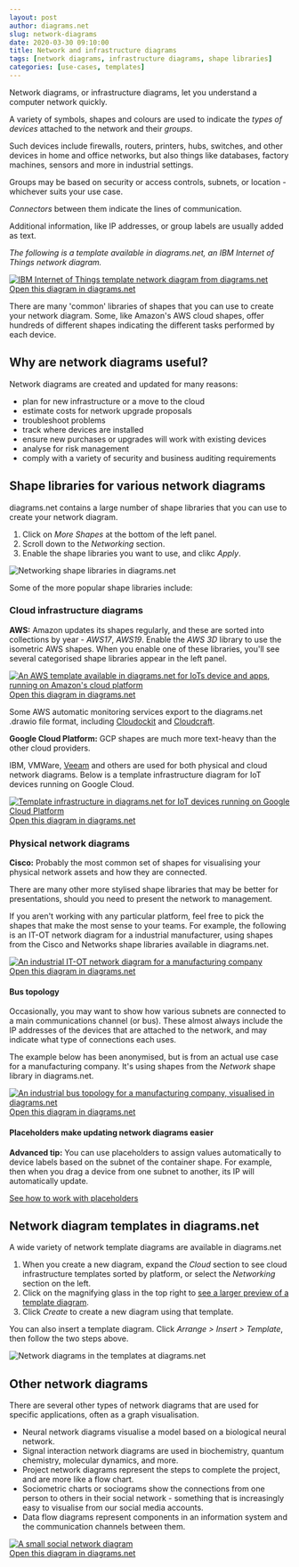 ```yaml
---
layout: post
author: diagrams.net
slug: network-diagrams
date: 2020-03-30 09:10:00
title: Network and infrastructure diagrams
tags: [network diagrams, infrastructure diagrams, shape libraries]
categories: [use-cases, templates]
---
```


Network diagrams, or infrastructure diagrams, let you understand a computer network quickly.

A variety of symbols, shapes and colours are used to indicate the _types of devices_ attached to the network and their _groups_.

Such devices include firewalls, routers, printers, hubs, switches, and other devices in home and office networks, but also things like databases, factory machines, sensors and more in industrial settings.

Groups may be based on security or access controls, subnets, or location - whichever suits your use case.

_Connectors_ between them indicate the lines of communication.

Additional information, like IP addresses, or group labels are usually added as text.

_The following is a template available in diagrams.net, an IBM Internet of Things network diagram._

[<img src="/assets/img/blog/ibm-iot-network-diagram-template.png" style="max-width:100%;height:auto;" alt="IBM Internet of Things template network diagram from diagrams.net">](https://www.draw.io?lightbox=1&highlight=0000ff&edit=_blank&layers=1&nav=1&title=Untitled%20Diagram.drawio#R7Z1bd6q6FoB%2FTV%2FXgISLPFpldTuOVYfatXbPSwfF1OZsFAdgL%2FvXn3AJt6ClNSKspg9VEm5mfszMzJlMruBg83bjWbvnW3eFnCsgrd6u4PAKAFkyAPkIS97jkp6sxQVrD6%2BSnbKCBf4X0SOT0j1eIb%2BwY%2BC6ToB3xULb3W6RHRTKLM9zX4u7PblO8ao7a42YgoVtOWzpb7wKnpNfAfSs%2FC%2BE18%2F0yrJmxDWPlv3P2nP32%2BR6VwA%2BRX9x9cai50p%2BqP9srdzXXBE0r%2BDAc90g%2FrZ5GyAnbFvabPFxPw%2FUpvftoW1Q5wANxke8WM4e0VuObix4p43hv%2BKNY23J1nV6u1K4EXjuP2jgOq4X7QgVoOvX16TmCTtOrjxpAVLuboOq%2FS0Hr7ekzIublJzZ8oKEivBKtus41s7Hjw4qXJvKBpIS9pcnjfGCvAC95YqSlrhB7gYF3jvZJakFQI0PSaiVdSXefs0YkIGU7PScA6BH5Wkl4K3Tk2eNT74k7V8tC6CwbY9WhMtkEzmP7quZFVxHnKFV0iRRNfke%2Fl5MUCZFz8GGfAzlsPYNB3%2FTPcn3%2B%2FD7DzXc2pL7TKvCjazOsR6Rc50yXSXTSFb98JkjFbZj%2BT62afFP7NDr50WqRBda0YO2bsQWKUn2j29kldv7fygI3pNtax%2B4pMj1gmd37W4tZ%2By6u%2FQqh5AsAgMSGJNTyuAInCxY9KEJhXOUKw85VoBfikqlCpHk0JmLyTUyHmXjhwJ6qi7H%2F1WtgKdmlKDz3b1no%2BQk%2BYf%2BxPMS0a1RwJw34jn9tbUQh1LvKOKZUA9znoOaD57ScTyzgzJCZX6EmuZAls9FaExEIvVeIuZYnLRQ581yXXUHZbl9LHygqv5sFgzueq02C5IhWGiw5yqyoFfphd7l9IIkWODOwjEr7yROjLPYQqRhrffcDrvQ%2BPAPm0pyr2jDwMSmyZiLz%2Fhlw0VWeEJ5cZu7%2FcDWhdKo6sikVkAJJViAEqgGZyg1oSnbBZ58uV5TFSxcigUq9jOPrL6khBS15NQyePeM%2Bnl6xh%2BGUewcNTktmCEPk3tEXnICgevJuLakz1RgEVegqZxx5TrSzOGqq3lchXvq01SCdnWogKvFLzRUC1n4koZS5aKG4j7UBMKSaxl4ajvAU8qWHOfhJBTgtQw87k7YL4GnSUXwFFXPg%2FfZ%2FTmAKvweLQNVayeoivYpUKEMOIPKdWwsxhN%2FCqiqXgIVHteo5f2BwVmjJuALUC8BKqwAtSVxtXIIo6RROYAHeYKXc8cA4Y7hT%2BUl4xstnDnWeZsv97wUHhfpE5woVZyAVmgvFfQK2kvn7EsGLew1%2Fxwm5QKRsUKvC2VlhKMdtp%2BilQYdx00%2FA560O%2BDtJFKEW%2FxyY%2B9KXXu5GbyAq%2FEmWPgUC2rLWGihq%2BPbsNBjWUhHbhfu7nqgNIIExzuw8v4QcB5xQqG0WgZqO%2BK6PRrwP5erA7ZwBPttvBmVszVbEl4rg6fxDpd1bcrTt1GHlVRy953UtuGgGNtdigUoSY1oqNosKFxXYR1yNApO%2BHDSDn%2BrDou2u6Z9ENYs%2BWc17j2fcNBeDtSK%2BHtbBqVGeZAJOYOncF3b3kBY8ztT2Rb1adB4ElWHvQ%2FUZ2kmcml%2FDvEtsSr%2FcqBWxN%2BhxH0mcn3%2FLlfvxcFBpFjN9WlQKoJCZ%2Bhn6w8izzVwEN6GE0GpyPlySVAUsdzgcp6nyvw%2FF%2BtdZGqW5fIQ3i3MOSkZ9%2B%2FDzxIoAXoLivKnOQQd9BTW0Cx4%2FaQ4CFv9YKsV8hquLP85JawooyRVXT6%2FYVJ0AD96QCi95O7lkjS18Co7y8bb9Ti69%2BHxiS418hnm8xVSdZxPVwg5ZCuUqeY4ljrSwXHaSCZb4wp7yA6wG4qGgBmW54VZkMcHTcvKYu1ZK4wySeeFUOMRYrNRHnpMTxISrS0nnYy38iKskCBd%2B3WiCDUhQg4iNHpSLaEBnYvQdEZos%2Fn079HtaHl%2FBTQniGTzQr6uw68Tc%2Fl7Ov8PrSGnz1UKvfqlR5bqz8OPLF1PkRe%2FykXr9hjpm5OlOZ%2FNRwuTlKfiFoL9woNssA9y5ZPMpwM1GFH2dzuHCCHSqmF2682ONEeSdTUvzYNW8Ce0bqWgKgzPYi5n83ogyX1%2BGjqhL7rVmevjpEOhiptSOS7Vb%2FBqFY0HytimFWd69CVqqVKfG02vk0emqsPmQQw9SY6Y0fbJs4jU9naw91BICfJesI38FjHTGw40BQhmUmb0JpmRGWZura21Rpt2KRZpeA2NoYAky8LdJCTs8HtoBVbEhhuqldZgAqE67MkCk3RJk9wkJuyQv7%2B1nHfSAm3qb3RFgVHyOMFIzAhskhGFVSUotEhCg9baWY%2FYIQ3UKvukr4OeLglesmWSTfKiMrwskL33cPDeIkRMlYz6FYFIikijJizr8RqbN%2BZkyADyaS9H2m5tdHQojDyPr8s%2BxdoErDxltcqHyUOgBjuOZUQp%2FM4fS7EUOlD0en5oyMMTCSQhxHMIMfUtfhRMkHgIscf2vnc%2B8tpknQ2AoQLhGMi63gYdA%2Bl7gvIeR3dZEWaKo%2FW1YkyWv4vf2fiE30Kirne5bN7k%2Bnjno1yC76re3CYNGtUd7p7xJnrHI%2F0c4s2a3JeDH8l%2F%2FLgh%2F%2Fcx6NHnD%2F9lfZjf4iSSkjbQor8mSU5AW0YTSarfffh5zsoxLSr5HGVaBWUaF8pYA29o%2FhoNzNazs4qGtoKe8jsEm8WHjYnO%2FrpfjAb9cYWmMifLXKS8Y7pq9%2Fzuh53PAzkpGSEL8JiXV7LW0%2Fm4YwO4Ueco3fSX5u%2F%2BfWtp8lMHy8%2B1FaBXS4AUekkLING8E42QVDEgnpmZQZXTUIPx9G7YMeW1wb5NLmdtkbv349KH3f7RwfaD7bj7Vafg42JrKeUxXz3WFO0H4EEbGxI2hzdmBW3EqA%2FNsEXHgMOlSRE%2FwxnND3RmRKdwO4uuU8qvsGhU14EDveZy3p8sfk7nt%2F3laDqpoJF8WptwVlr8nxwymE4m5mA5%2BtU9i45hNPCsrf%2Fkepto%2BteD7W63oYvsRZh5IbFGcaW4IjdJLBv2joIPUt7pkWOuP5uNyeAjT3FHoLSy%2BYdhRx2dcudhHz3kazqFI5f%2BuugbURpVlxXx9MQ3woA3N29Gi%2BW8a6pwFU01SnwpDx5aY0JHt5QeD8r0cq511s97PsrYOMBBym77k%2F6NeWtOlh3jbJOb90hpy8o6xdtZOtkygLJmNEggG2noz0Z%2FLH7WDneVvXOgBnqgQdQOhxuk0bDoH2YHwx2jrti54lXsOKaD4W8HXg%2FKF9RxbKCiYqyQo2o8vRkNOgZcaQyR23xw3DW2O4VcI%2F1ss4NZNmjxa7S4649H%2F00o7AZXL9jfk%2FP%2FGxV0iikeCKlGMWesqjaHEKyY%2BUVssvH9cjRYtBefbKFC9r1T3DSii5oFiQ1EzObTgblY%2FLF2%2F85zbeT739r2v6juYqMPBx0dw%2F6yT3ZdLKfzrlr95EPEvTLjn8aeLkIeG0UQES8R8TrEqqGWX%2BTVJKts0CGfZeTA7F9pOJoTNqddDUDkwl3hfLuHeJGC%2Bw1DEbLUK2pKWW%2BSPjYYcZS%2BuJ%2FuOHFhieCsWS3HhhyOcpbz1XVtRpQI7Nfjr0lXHKzI5MYAJFbQfShE%2BkrUD3Mm9ngIDbDOLyG0L0zoou%2BXaUZorKNJCO0EodHeWq4pRB5rVSEUQuQhxDRbKe3ypHpCVHgs%2FYeKyBp8jidRqbtqnIs6VUTeYK6GC1WnEmt8VqpT%2Bp6%2B04QorM9zCBFqFZlUqkYQKg8ZshNKhAxPl6Gi18vCDhUOCb3TkxSEyDgfZnfX48Nzgc6W9jv1Poj80CAEo8BJBSV0rUjBcuJBicqOO2fz6a%2FRMPK8J8tCa4tVJP3OXr8MPxIqoAnIeCfCgmqNIY3%2Fijfh2tmyAA6rxJLDLXXa1Ve22QtwwivZruNYOx8%2FOqhw7XxnwkMSUC8u8tIrhpeqrrCyMDjIQqHvCs0nIjQHd%2FMo0MrfrZs8gac4dR8d1%2F7HfrbwlmzY4aP8FHpy0YNFOnPXO0sYFbJ88XLo8s%2FIxEKZPXH1p9qV1APrbDyXg1iB7GA5STAx%2FWXOJ%2F3JeTLkcECzMOcJb7Mg%2F9olLb%2B1tueYev792IR6U3CSTc91g1zdjWftnm%2FdFQr3%2BD8%3D)
<br />[Open this diagram in diagrams.net](https://www.draw.io?lightbox=1&highlight=0000ff&edit=_blank&layers=1&nav=1&title=Untitled%20Diagram.drawio#R7Z1bd6q6FoB%2FTV%2FXgISLPFpldTuOVYfatXbPSwfF1OZsFAdgL%2FvXn3AJt6ClNSKspg9VEm5mfszMzJlMruBg83bjWbvnW3eFnCsgrd6u4PAKAFkyAPkIS97jkp6sxQVrD6%2BSnbKCBf4X0SOT0j1eIb%2BwY%2BC6ToB3xULb3W6RHRTKLM9zX4u7PblO8ao7a42YgoVtOWzpb7wKnpNfAfSs%2FC%2BE18%2F0yrJmxDWPlv3P2nP32%2BR6VwA%2BRX9x9cai50p%2BqP9srdzXXBE0r%2BDAc90g%2FrZ5GyAnbFvabPFxPw%2FUpvftoW1Q5wANxke8WM4e0VuObix4p43hv%2BKNY23J1nV6u1K4EXjuP2jgOq4X7QgVoOvX16TmCTtOrjxpAVLuboOq%2FS0Hr7ekzIublJzZ8oKEivBKtus41s7Hjw4qXJvKBpIS9pcnjfGCvAC95YqSlrhB7gYF3jvZJakFQI0PSaiVdSXefs0YkIGU7PScA6BH5Wkl4K3Tk2eNT74k7V8tC6CwbY9WhMtkEzmP7quZFVxHnKFV0iRRNfke%2Fl5MUCZFz8GGfAzlsPYNB3%2FTPcn3%2B%2FD7DzXc2pL7TKvCjazOsR6Rc50yXSXTSFb98JkjFbZj%2BT62afFP7NDr50WqRBda0YO2bsQWKUn2j29kldv7fygI3pNtax%2B4pMj1gmd37W4tZ%2By6u%2FQqh5AsAgMSGJNTyuAInCxY9KEJhXOUKw85VoBfikqlCpHk0JmLyTUyHmXjhwJ6qi7H%2F1WtgKdmlKDz3b1no%2BQk%2BYf%2BxPMS0a1RwJw34jn9tbUQh1LvKOKZUA9znoOaD57ScTyzgzJCZX6EmuZAls9FaExEIvVeIuZYnLRQ581yXXUHZbl9LHygqv5sFgzueq02C5IhWGiw5yqyoFfphd7l9IIkWODOwjEr7yROjLPYQqRhrffcDrvQ%2BPAPm0pyr2jDwMSmyZiLz%2Fhlw0VWeEJ5cZu7%2FcDWhdKo6sikVkAJJViAEqgGZyg1oSnbBZ58uV5TFSxcigUq9jOPrL6khBS15NQyePeM%2Bnl6xh%2BGUewcNTktmCEPk3tEXnICgevJuLakz1RgEVegqZxx5TrSzOGqq3lchXvq01SCdnWogKvFLzRUC1n4koZS5aKG4j7UBMKSaxl4ajvAU8qWHOfhJBTgtQw87k7YL4GnSUXwFFXPg%2FfZ%2FTmAKvweLQNVayeoivYpUKEMOIPKdWwsxhN%2FCqiqXgIVHteo5f2BwVmjJuALUC8BKqwAtSVxtXIIo6RROYAHeYKXc8cA4Y7hT%2BUl4xstnDnWeZsv97wUHhfpE5woVZyAVmgvFfQK2kvn7EsGLew1%2Fxwm5QKRsUKvC2VlhKMdtp%2BilQYdx00%2FA560O%2BDtJFKEW%2FxyY%2B9KXXu5GbyAq%2FEmWPgUC2rLWGihq%2BPbsNBjWUhHbhfu7nqgNIIExzuw8v4QcB5xQqG0WgZqO%2BK6PRrwP5erA7ZwBPttvBmVszVbEl4rg6fxDpd1bcrTt1GHlVRy953UtuGgGNtdigUoSY1oqNosKFxXYR1yNApO%2BHDSDn%2BrDou2u6Z9ENYs%2BWc17j2fcNBeDtSK%2BHtbBqVGeZAJOYOncF3b3kBY8ztT2Rb1adB4ElWHvQ%2FUZ2kmcml%2FDvEtsSr%2FcqBWxN%2BhxH0mcn3%2FLlfvxcFBpFjN9WlQKoJCZ%2Bhn6w8izzVwEN6GE0GpyPlySVAUsdzgcp6nyvw%2FF%2BtdZGqW5fIQ3i3MOSkZ9%2B%2FDzxIoAXoLivKnOQQd9BTW0Cx4%2FaQ4CFv9YKsV8hquLP85JawooyRVXT6%2FYVJ0AD96QCi95O7lkjS18Co7y8bb9Ti69%2BHxiS418hnm8xVSdZxPVwg5ZCuUqeY4ljrSwXHaSCZb4wp7yA6wG4qGgBmW54VZkMcHTcvKYu1ZK4wySeeFUOMRYrNRHnpMTxISrS0nnYy38iKskCBd%2B3WiCDUhQg4iNHpSLaEBnYvQdEZos%2Fn079HtaHl%2FBTQniGTzQr6uw68Tc%2Fl7Ov8PrSGnz1UKvfqlR5bqz8OPLF1PkRe%2FykXr9hjpm5OlOZ%2FNRwuTlKfiFoL9woNssA9y5ZPMpwM1GFH2dzuHCCHSqmF2682ONEeSdTUvzYNW8Ce0bqWgKgzPYi5n83ogyX1%2BGjqhL7rVmevjpEOhiptSOS7Vb%2FBqFY0HytimFWd69CVqqVKfG02vk0emqsPmQQw9SY6Y0fbJs4jU9naw91BICfJesI38FjHTGw40BQhmUmb0JpmRGWZura21Rpt2KRZpeA2NoYAky8LdJCTs8HtoBVbEhhuqldZgAqE67MkCk3RJk9wkJuyQv7%2B1nHfSAm3qb3RFgVHyOMFIzAhskhGFVSUotEhCg9baWY%2FYIQ3UKvukr4OeLglesmWSTfKiMrwskL33cPDeIkRMlYz6FYFIikijJizr8RqbN%2BZkyADyaS9H2m5tdHQojDyPr8s%2BxdoErDxltcqHyUOgBjuOZUQp%2FM4fS7EUOlD0en5oyMMTCSQhxHMIMfUtfhRMkHgIscf2vnc%2B8tpknQ2AoQLhGMi63gYdA%2Bl7gvIeR3dZEWaKo%2FW1YkyWv4vf2fiE30Kirne5bN7k%2Bnjno1yC76re3CYNGtUd7p7xJnrHI%2F0c4s2a3JeDH8l%2F%2FLgh%2F%2Fcx6NHnD%2F9lfZjf4iSSkjbQor8mSU5AW0YTSarfffh5zsoxLSr5HGVaBWUaF8pYA29o%2FhoNzNazs4qGtoKe8jsEm8WHjYnO%2FrpfjAb9cYWmMifLXKS8Y7pq9%2Fzuh53PAzkpGSEL8JiXV7LW0%2Fm4YwO4Ueco3fSX5u%2F%2BfWtp8lMHy8%2B1FaBXS4AUekkLING8E42QVDEgnpmZQZXTUIPx9G7YMeW1wb5NLmdtkbv349KH3f7RwfaD7bj7Vafg42JrKeUxXz3WFO0H4EEbGxI2hzdmBW3EqA%2FNsEXHgMOlSRE%2FwxnND3RmRKdwO4uuU8qvsGhU14EDveZy3p8sfk7nt%2F3laDqpoJF8WptwVlr8nxwymE4m5mA5%2BtU9i45hNPCsrf%2Fkepto%2BteD7W63oYvsRZh5IbFGcaW4IjdJLBv2joIPUt7pkWOuP5uNyeAjT3FHoLSy%2BYdhRx2dcudhHz3kazqFI5f%2BuugbURpVlxXx9MQ3woA3N29Gi%2BW8a6pwFU01SnwpDx5aY0JHt5QeD8r0cq511s97PsrYOMBBym77k%2F6NeWtOlh3jbJOb90hpy8o6xdtZOtkygLJmNEggG2noz0Z%2FLH7WDneVvXOgBnqgQdQOhxuk0bDoH2YHwx2jrti54lXsOKaD4W8HXg%2FKF9RxbKCiYqyQo2o8vRkNOgZcaQyR23xw3DW2O4VcI%2F1ss4NZNmjxa7S4649H%2F00o7AZXL9jfk%2FP%2FGxV0iikeCKlGMWesqjaHEKyY%2BUVssvH9cjRYtBefbKFC9r1T3DSii5oFiQ1EzObTgblY%2FLF2%2F85zbeT739r2v6juYqMPBx0dw%2F6yT3ZdLKfzrlr95EPEvTLjn8aeLkIeG0UQES8R8TrEqqGWX%2BTVJKts0CGfZeTA7F9pOJoTNqddDUDkwl3hfLuHeJGC%2Bw1DEbLUK2pKWW%2BSPjYYcZS%2BuJ%2FuOHFhieCsWS3HhhyOcpbz1XVtRpQI7Nfjr0lXHKzI5MYAJFbQfShE%2BkrUD3Mm9ngIDbDOLyG0L0zoou%2BXaUZorKNJCO0EodHeWq4pRB5rVSEUQuQhxDRbKe3ypHpCVHgs%2FYeKyBp8jidRqbtqnIs6VUTeYK6GC1WnEmt8VqpT%2Bp6%2B04QorM9zCBFqFZlUqkYQKg8ZshNKhAxPl6Gi18vCDhUOCb3TkxSEyDgfZnfX48Nzgc6W9jv1Poj80CAEo8BJBSV0rUjBcuJBicqOO2fz6a%2FRMPK8J8tCa4tVJP3OXr8MPxIqoAnIeCfCgmqNIY3%2Fijfh2tmyAA6rxJLDLXXa1Ve22QtwwivZruNYOx8%2FOqhw7XxnwkMSUC8u8tIrhpeqrrCyMDjIQqHvCs0nIjQHd%2FMo0MrfrZs8gac4dR8d1%2F7HfrbwlmzY4aP8FHpy0YNFOnPXO0sYFbJ88XLo8s%2FIxEKZPXH1p9qV1APrbDyXg1iB7GA5STAx%2FWXOJ%2F3JeTLkcECzMOcJb7Mg%2F9olLb%2B1tueYev792IR6U3CSTc91g1zdjWftnm%2FdFQr3%2BD8%3D)

There are many 'common' libraries of shapes that you can use to create your network diagram. Some, like Amazon's AWS cloud shapes, offer hundreds of different shapes indicating the different tasks performed by each device.

## Why are network diagrams useful?

Network diagrams are created and updated for many reasons:

* plan for new infrastructure or a move to the cloud
* estimate costs for network upgrade proposals
* troubleshoot problems
* track where devices are installed
* ensure new purchases or upgrades will work with existing devices
* analyse for risk management
* comply with a variety of security and business auditing requirements

## Shape libraries for various network diagrams

diagrams.net contains a large number of shape libraries that you can use to create your network diagram.
1. Click on _More Shapes_ at the bottom of the left panel.
2. Scroll down to the _Networking_ section.
3. Enable the shape libraries you want to use, and clikc _Apply_.

<img src="/assets/img/blog/networking-shape-libraries.png" style="max-width:100%;height:auto;" alt="Networking shape libraries in diagrams.net">

Some of the more popular shape libraries include:

### Cloud infrastructure diagrams

**AWS:** Amazon updates its shapes regularly, and these are sorted into collections by year - _AWS17_, _AWS19_. Enable the _AWS 3D_ library to use the isometric AWS shapes. When you enable one of these libraries, you'll see several categorised shape libraries appear in the left panel.

[<img src="/assets/img/blog/aws-iot-app-template.png" style="max-width:100%;height:auto;" alt="An AWS template available in diagrams.net for IoTs device and apps, running on Amazon's cloud platform">](https://www.draw.io?lightbox=1&highlight=0000ff&edit=_blank&layers=1&nav=1&title=Untitled%20Diagram.drawio#R7V1bV9s6Gv01PJZl%2Be5HSKDTGboWq5wzPTMvLGGLxKe2lfpSoL%2F%2BSL4ltmQiSGwZEHTRWHYsWXtrS%2Fo%2B6fOJsYgfP6dws%2F6KAxSd6FrweGIsT3QdaJ5O%2FqMpT1WKC%2BwqYZWGQX3RNuEm%2FI2ab9apRRigrHNhjnGUh5tuoo%2BTBPl5Jw2mKX7oXnaPo26uG7hCTMKNDyM29XsY5Ov6KXRnm%2F4vFK7WTc7A9qozMWwurp8kW8MAP%2BwkGRcnxiLFOK8%2BxY8LFNHKa%2Bol%2BP%2Fy19e%2FNuF%2Ff17%2Bfal%2F%2FoT%2B%2Fdn9VN3s8iVfaR8hRUl%2B3FvX4P6CUVHX19n3G5KwiHAR1I%2BdPzV1ucFhkpd4WOfkH8lvoZ1Y5MyCHp3qVi%2Bhf%2Bx0EwB7RO%2FRTegfO90E0L896OUP%2BgXcSWCOOrfXevlrOwUk%2F4xzXORRmKBFy1yNJK5SGIQEpwWOcErSEpyQ2jtf53FEjgD5%2BLAOc3SzgT6t1QfS6kjaPU7yuu0AvTmuK57elXBvQz%2FHjyvaTE%2FhQ2aerlJcbMosv5DWwz17Sz7e%2BhTMWxjl9EZ5in%2BgpnAnukF%2BLylhzu%2FDKOoV%2BhdK85A0pbMoXNH755hmB%2BujCN2XdyRPEiarq%2FJoaWh16XlZBDBbo6B%2BpAjeoegc%2Bj9oQZOgl3XNS1IA9NhryHtaAWibJtE0hGOUp0%2Fke%2FVddMuo7vPUtHeX0oSmPGzlgcherQ%2FrHW1wrDoR1pq0am%2B%2FbXfkQ930XtAMDaapoYCoWH2Iojv8cLFNOC8rrK1InOZrvMIJjK4wBagk2d8oz59qRsEix10KoiQ4o9pKDvEGJVXKZUgLXdGtzxLLtM5tsz3TKKneo67ZIkfL%2FwrcSOcA0xV67jrb4gOcogjm4a9urjyk6q9eUzHbIYahdYhhOFZDjOYmGS5SH9Xf2yJOahI%2B7VxWq%2BRgTobudXMCTU5bClX33BKqfc7Xc8xUHBPnmDMJx0wABDl2LBJYTH%2BvWNGwoqr6vawQoY97IH0O6kxshfEBGLuCGDu6TIwdhfHrMXY00XbsycTYVRhPgLEzMF%2BYBmNPYXwAxqLDOdc4xnDupeN8AOzucI9MPqcY6DeWN1FSbVmjmPViZh1lMno4s%2BweswS%2B4rqTkBEohTuAh7poL3aowh3UiwHWjKxAFgfZEAXZlAqyoUCeAmRNKsimAnkCkF2pkw6grICHgGyKgnwUI%2FKLx4aa3XUvWN40s453bXYsS0sOGo%2FoFDyzj0GfvT4Ix9L6PoiK2aP5IIAyXh5CC1EnhCPVeAmU9VJ8bcKBTdq09W6TNj1Bt%2BJedbAdU1AdXtpPmVpPh4A5STelLK7yeGlpr2Ol0Xjlhm40co%2Blv9Ci%2BoFII9JjeYI9lly3ua4slQeA7Ar72%2BSCrCyVh4Asao52DzVi8fsB1%2Bj2A57GrNEbuydQRtBD%2BCNsH5Nq6daVEfQQkEUnqK7cnkAZQacA2TsU5AErp%2BH2ltJ6ztRdwbs2eI5OINF1ltWYQ5pKKFvlISCLzvwOdpUcBrKArfJD4%2BiJTu4k46hse5OseRvHMQU0rzu7051XGrGB6WqnOgCO4ZKPnmt2t%2FwZhjuSTZtZZGdMs%2BKzMdq%2FC56jxzD%2Fq8mHfP4fvSepxepo%2BVhnUR48NQfTu2ct4Y0iI%2B1XBL0BsCW6X5G10zfLDJtb6cy2tJHH0gZ4RwQ%2BkHn7CTXR5kRTAqEO9SJa2jSCqwYWL9hMO81CFvEN26x%2F0egumdJdYyy%2B6r1CT8RXAbN1l6O8IBU7fNwNFkHYdnF2sbxYdrmlN1zbue6y%2FGH4Wsd8kBMRAlhGu8ahRYUTE8JqSLIbEgJobs8VfbyYEKwVmu0lt6ANRRYZBk3TnMX5cgiMIeR2I5MADuKyQOzF9WjG%2FDsAmhqLX%2BNQOj56rHn5uSb34dEDvSYIbLYFTgsga95lo7QoAAcB1F3ZALKmWzYEigJwEEDD8yQDyJplLQWgaAdoNQvypcHHWmNtBd8wfGYHPrsxiciCz2TXPDoKvmdaX08%2BHdORDCC7ntFVAIq2P1f2%2BNPUGfg8Bd8wfF2Loyd79GmyFpc%2FwpxUm66RZ89PdLsMx3mXkk%2BrvK2aHWzLyzoApigLf8O7NihoNxwrhZIaDrPatHfCROrkh%2FOs43f%2BUVoiP5ldTNtwnruYS4rcafdnGBoDMTA4GJtjWWhM1kJzU9x9ygdw3gHX%2FlnQqMFlzX6qADsjFwB787g9OW9mkOHlbJjgcJigcZigj8YEgcWENFQw1x6%2FK9E907yk%2BtV79evxIuTanAoGo1Uwb7Fd1bQIS5OmqVzhFMX0XpusoP8HZYURGEJqg4ekLDSUcxlsPEN%2BjvKCnoVBuAkzSnVygKKwvigjHSu9BU0MiyzGQdmo4015yzDxwyAMitK6X9A%2FBCySPb06b7KmRzFcJZDmEoU%2FC3hKPv1Jz6MkjMu86SVhdfCLJMK4yv1nEWbkvwQTwtBQ3Bp6RKkf5jAPcUKzjCIY%2B7jJt7o4zMKmNGV24ab8Iv0Dy8eOyVPgpgJIcXJanmWVFZEIWt4wLcpyN3UX0txStEnRGpHBRlpWZZn4C0fFhhQIlUUv601DWUYPfTLW2CJQVkpB%2FtwXqxDSyxJa%2FIqpJKFIaTEuHn20yVFRAVbWK%2FZ9iPzyG36xCQOYV98ua2CT4jCgPK%2FQqpAoC%2BYX0QZWdUhvcn8f%2BiE9DlCG0uq6GEdVgWFV9WFZxVmLYxGfNgQjhN3l2Ku67iPo7X494I3%2FRhtx2Vrfa2LqHK%2BJafK8JmC0YRdvvabSCaUTSiek6UTfMgLaYHUdobB44wlgjSUUvDW%2FSiiUUCihmI1Q7CzD2S8UY72aw2TdGEoolFAooZiRUBieJywUo%2B0%2BsViHmRIKJRRKKGZkorCALW6jMMcSCl6gGSUUSiiUUMxGKGyDa8zkTz3GMmY2Pm0lFEoolFDMUygc0xEfURhjCQVve48SCiUUSihmIxSuLT71aDYqHF8oTCUUSiiUUMxZKDyX6x7ljyjGco9a7IK2Mz%2FHacaAlD2EcQTbNcO71dyg5ZMaQilFpr72srsS%2Bd6kvyfMCuU23Scsg5ss3C5wzHKYtmtUjREB6u3X5r8uvl331gHHGcslZbGL4f4kLZKBBhc5XXS4wElCVLquud7CbvJ7SbM%2BX6VEv9H2XLMOvAtJezl30XgAs3W7g7xpnFe0sV1j0ndQxTWWdzjPcTzYehnSDCyPbCMZ1M9Ls4TZpnrQ%2B%2FCRlqNaB4vSC9IjlMth6U2yNdzQL8SP5JE361P4kJmnRVbmNdZ6S2sgBkyrAl0rpckwzHFZgjmj2R3YRVTX8AlxGr9imDDDfJySEQ%2Fp5W9p93vbZi6Lcr3oGRzONbPKaTjHrsdZrCGhVfTRuxzd440HuF2ONVowCotdBfEV34XlPgd6Z137ju5GkQf%2B7qSeZjgOKPcjyJYHbsuPy4q69aOwZMV4LX4g1G59G9vpO8N4liteo2%2F3UhydVjbrM%2F%2BOYEp3skzT2TTEeWedTYwCWpRbFKN0hRL%2FSSLtesEXAbtXZ9LBjc16Xy%2F8NVZsez3bEK0%2FaQRzzQ7BTJ2z7xpMSTDWa3d2%2FUXx6wB%2BPZLLEiJnWfBDHs%2BcrpDpGs8SYE8qZazb5yNHCNuDH%2BiFAW46Alk7xG3WFm9%2BYPSenxNZjfmzGUaYXCPppPhxTKQx%2FF3a1K%2Bos%2BCYgk%2FOmWfnune2c24ZpuRGlW4nNKYoSwHSHSytc4YCdKJb%2FsyxW%2BB2ASmqYnl%2B8Wl56H736lP3qoiSboihuw%2FdcRG4Y87lvZ79mDuZn3YAzFqPW97esCHuDqWtrZ0ZhvMy2g4MZN4rbTNDmq6adtf0DBzeurdp%2Bclan1t%2BlgPpvt%2FwM8zRA43Cu9eheCiXPdNaXuov47J1Zmjn1ofhMtyEt6saEHmk1ruDBUJq09v5kexfsVlbd8vw%2FxB%2BZnQdQZ%2FMS5hT3%2FtNniIYc84rsk9P9h8VWJVHJ6uRefkAxBpz4Ox5824LrGOhaQt9hl9EMCNkuEEw9deqAcyhAaAKkqyE5DZD6a%2BQzk0l6b5jdE2BbcBRWeR2WPfG8imBMV5ylj9Np%2Bzm0iEnX0Zs8mOeex%2BG2EEJU3D3CjW3R2S4B4xTbedHnxnfWd%2FKTXGX%2BWl4R5cn9Yl9nWIfZRnmnDou5%2Fnm8qVmLYDDUPrNm8sjGN8F8Pa%2BSOo2LSsop9ZbYyKfn6xr5hv6WZTrVRU550XOQX11JhxBMKNlyfxlHT5Dg%2BXhcYYaTsx9ODHV6MF4nuuSZ4YO6x%2B7%2BHZFEi4b7VAyLFGG9SlHDrPj5jO%2BvwVeJWF%2B5AVF1ENrmY7pvUxmFw4wAPu%2Btfcqs35d9dICJ3v9RdW8uETTMvUZb981jqKn4w8HlJ96H083ZcXPhaUOYFfCTMtRjsfv%2Bw1J%2BIL%2FKAWV7nxUbumpWRri%2FNandT8XP54le2OU84zj7jpMNu3bYVW%2FP62eNnU%2FF6Y6QDv1ZmQ3YJ1slbR%2BK6IjS%2BvHWpmcFpE8ebRBbz8PRx6b92ZMQjOXdXfRfcmju7Q%2B1kbSoqxSaaRrBmvzVDqX9UANWUgXOK6DcbDnvlb7p6YwnqrZ0v5ZfQuULNb3LadgbtN8l%2FVsbUemRC9wQtD8ffxplKLv%2FsHpTvXPk7%2FSDQCuuF9rO80aXZrVxGv%2BEy%2Bga1r%2F9TKmbDazjisVnmfW4Xn2cMzUwak1uOpKPt84zqiJNhy%2FU7pNtOF4L%2B3sZ2incwedk%2B4%2Fdjm%2BJd4GHUXF901FowkaI42IQw6kK%2FgDsXy8xGlcx%2F9UmwjkDyIjAtLtfYuJ1CVSdDw5u7k963W6eER%2BFWb2Kw5QNIXAfviVUBPMZHqz8nlZVlkf0jcUwbyM7rx9af0CZkVpON2%2BxJ67kVHGGOH8QvPeI4XvI4Ty2xgmcIXicWPM7Z8pzU09PdYp9Q1lk%2Bwh5LNwwPz55lmYUfaRrjy9TXCO7jCWO17taqkBZE%2BWPNYzpTN0U%2BF%2B6hmF1t21bGmsjWXSYD8e619hQ6Uo9Gpk3G4vYDcNTRp6rH%2FBUugNxVN0erv2AE87p8WPtajbCj9B%2FAyL%2B%2BKZSfFjLdSOwk8QP4v%2FKsJJ8WMNva7CTxA%2F2%2BUFCp0WP9Y%2B6in8hiYPoBeA3%2BK%2B82VaAIcXnjNhRMg07CudhqnFa3Mwbrez4mE%2BS9npzpgbTc3rmBtd1qczrd2GtTcy%2FKX1uBmsIb%2BiNbxrLteOUnO6qXd8YVrf1MDGH29KtFtxzQj26BXXvq3huZrbir22X%2BwFeLv%2FPSy8juH15K7YwWIkr9J5L3WfwKRd%2Fr4%2FYyJK%2FPRpk6OgjK0nxsH3xCbW3DQX8esuJO2Jn80Jqj5xzfFehfzOxK%2Bmx5z4ynuvrFK%2Ft6F%2BM6QTay96E%2FJncaNnT1x3rK3mHQrgwMsN5dU6a2FRAvh2BHB2dGLtPW9CAE2DtRpMXHMCZoO3L38DbzqSVutAwOSg5G%2B28jc7OgkYU%2BZo%2BzM8dqHDxDUnYDh48%2FIHBkCSV%2BsCRgclf3OVv%2FnRScCaMsfRn2HLn%2F4CAdPB2xdAc26MFTA6KAGcrQDOjk4C1hQpAggMs7e4zpE%2B4hMwFbx9wXPmxlABM4MSvNkK3tzopAvYT%2BYheLrDe4HtxLUlYB5485JXATgnjgqYFpTkzVXy5kcnAZvJPCTPcqQLnoBB4O0LnjE3hgqYEpTgzVbwZkcnARvJPATPtmcwxhMwAbx9ybPnxlEBY4KSvNlK3mR0IocppvFd2nOf6VNXwYiMi38A)
<br />[Open this diagram in diagrams.net](https://www.draw.io?lightbox=1&highlight=0000ff&edit=_blank&layers=1&nav=1&title=Untitled%20Diagram.drawio#R7V1bV9s6Gv01PJZl%2Be5HSKDTGboWq5wzPTMvLGGLxKe2lfpSoL%2F%2BSL4ltmQiSGwZEHTRWHYsWXtrS%2Fo%2B6fOJsYgfP6dws%2F6KAxSd6FrweGIsT3QdaJ5O%2FqMpT1WKC%2BwqYZWGQX3RNuEm%2FI2ab9apRRigrHNhjnGUh5tuoo%2BTBPl5Jw2mKX7oXnaPo26uG7hCTMKNDyM29XsY5Ov6KXRnm%2F4vFK7WTc7A9qozMWwurp8kW8MAP%2BwkGRcnxiLFOK8%2BxY8LFNHKa%2Bol%2BP%2Fy19e%2FNuF%2Ff17%2Bfal%2F%2FoT%2B%2Fdn9VN3s8iVfaR8hRUl%2B3FvX4P6CUVHX19n3G5KwiHAR1I%2BdPzV1ucFhkpd4WOfkH8lvoZ1Y5MyCHp3qVi%2Bhf%2Bx0EwB7RO%2FRTegfO90E0L896OUP%2BgXcSWCOOrfXevlrOwUk%2F4xzXORRmKBFy1yNJK5SGIQEpwWOcErSEpyQ2jtf53FEjgD5%2BLAOc3SzgT6t1QfS6kjaPU7yuu0AvTmuK57elXBvQz%2FHjyvaTE%2FhQ2aerlJcbMosv5DWwz17Sz7e%2BhTMWxjl9EZ5in%2BgpnAnukF%2BLylhzu%2FDKOoV%2BhdK85A0pbMoXNH755hmB%2BujCN2XdyRPEiarq%2FJoaWh16XlZBDBbo6B%2BpAjeoegc%2Bj9oQZOgl3XNS1IA9NhryHtaAWibJtE0hGOUp0%2Fke%2FVddMuo7vPUtHeX0oSmPGzlgcherQ%2FrHW1wrDoR1pq0am%2B%2FbXfkQ930XtAMDaapoYCoWH2Iojv8cLFNOC8rrK1InOZrvMIJjK4wBagk2d8oz59qRsEix10KoiQ4o9pKDvEGJVXKZUgLXdGtzxLLtM5tsz3TKKneo67ZIkfL%2FwrcSOcA0xV67jrb4gOcogjm4a9urjyk6q9eUzHbIYahdYhhOFZDjOYmGS5SH9Xf2yJOahI%2B7VxWq%2BRgTobudXMCTU5bClX33BKqfc7Xc8xUHBPnmDMJx0wABDl2LBJYTH%2BvWNGwoqr6vawQoY97IH0O6kxshfEBGLuCGDu6TIwdhfHrMXY00XbsycTYVRhPgLEzMF%2BYBmNPYXwAxqLDOdc4xnDupeN8AOzucI9MPqcY6DeWN1FSbVmjmPViZh1lMno4s%2BweswS%2B4rqTkBEohTuAh7poL3aowh3UiwHWjKxAFgfZEAXZlAqyoUCeAmRNKsimAnkCkF2pkw6grICHgGyKgnwUI%2FKLx4aa3XUvWN40s453bXYsS0sOGo%2FoFDyzj0GfvT4Ix9L6PoiK2aP5IIAyXh5CC1EnhCPVeAmU9VJ8bcKBTdq09W6TNj1Bt%2BJedbAdU1AdXtpPmVpPh4A5STelLK7yeGlpr2Ol0Xjlhm40co%2Blv9Ci%2BoFII9JjeYI9lly3ua4slQeA7Ar72%2BSCrCyVh4Asao52DzVi8fsB1%2Bj2A57GrNEbuydQRtBD%2BCNsH5Nq6daVEfQQkEUnqK7cnkAZQacA2TsU5AErp%2BH2ltJ6ztRdwbs2eI5OINF1ltWYQ5pKKFvlISCLzvwOdpUcBrKArfJD4%2BiJTu4k46hse5OseRvHMQU0rzu7051XGrGB6WqnOgCO4ZKPnmt2t%2FwZhjuSTZtZZGdMs%2BKzMdq%2FC56jxzD%2Fq8mHfP4fvSepxepo%2BVhnUR48NQfTu2ct4Y0iI%2B1XBL0BsCW6X5G10zfLDJtb6cy2tJHH0gZ4RwQ%2BkHn7CTXR5kRTAqEO9SJa2jSCqwYWL9hMO81CFvEN26x%2F0egumdJdYyy%2B6r1CT8RXAbN1l6O8IBU7fNwNFkHYdnF2sbxYdrmlN1zbue6y%2FGH4Wsd8kBMRAlhGu8ahRYUTE8JqSLIbEgJobs8VfbyYEKwVmu0lt6ANRRYZBk3TnMX5cgiMIeR2I5MADuKyQOzF9WjG%2FDsAmhqLX%2BNQOj56rHn5uSb34dEDvSYIbLYFTgsga95lo7QoAAcB1F3ZALKmWzYEigJwEEDD8yQDyJplLQWgaAdoNQvypcHHWmNtBd8wfGYHPrsxiciCz2TXPDoKvmdaX08%2BHdORDCC7ntFVAIq2P1f2%2BNPUGfg8Bd8wfF2Loyd79GmyFpc%2FwpxUm66RZ89PdLsMx3mXkk%2BrvK2aHWzLyzoApigLf8O7NihoNxwrhZIaDrPatHfCROrkh%2FOs43f%2BUVoiP5ldTNtwnruYS4rcafdnGBoDMTA4GJtjWWhM1kJzU9x9ygdw3gHX%2FlnQqMFlzX6qADsjFwB787g9OW9mkOHlbJjgcJigcZigj8YEgcWENFQw1x6%2FK9E907yk%2BtV79evxIuTanAoGo1Uwb7Fd1bQIS5OmqVzhFMX0XpusoP8HZYURGEJqg4ekLDSUcxlsPEN%2BjvKCnoVBuAkzSnVygKKwvigjHSu9BU0MiyzGQdmo4015yzDxwyAMitK6X9A%2FBCySPb06b7KmRzFcJZDmEoU%2FC3hKPv1Jz6MkjMu86SVhdfCLJMK4yv1nEWbkvwQTwtBQ3Bp6RKkf5jAPcUKzjCIY%2B7jJt7o4zMKmNGV24ab8Iv0Dy8eOyVPgpgJIcXJanmWVFZEIWt4wLcpyN3UX0txStEnRGpHBRlpWZZn4C0fFhhQIlUUv601DWUYPfTLW2CJQVkpB%2FtwXqxDSyxJa%2FIqpJKFIaTEuHn20yVFRAVbWK%2FZ9iPzyG36xCQOYV98ua2CT4jCgPK%2FQqpAoC%2BYX0QZWdUhvcn8f%2BiE9DlCG0uq6GEdVgWFV9WFZxVmLYxGfNgQjhN3l2Ku67iPo7X494I3%2FRhtx2Vrfa2LqHK%2BJafK8JmC0YRdvvabSCaUTSiek6UTfMgLaYHUdobB44wlgjSUUvDW%2FSiiUUCihmI1Q7CzD2S8UY72aw2TdGEoolFAooZiRUBieJywUo%2B0%2BsViHmRIKJRRKKGZkorCALW6jMMcSCl6gGSUUSiiUUMxGKGyDa8zkTz3GMmY2Pm0lFEoolFDMUygc0xEfURhjCQVve48SCiUUSihmIxSuLT71aDYqHF8oTCUUSiiUUMxZKDyX6x7ljyjGco9a7IK2Mz%2FHacaAlD2EcQTbNcO71dyg5ZMaQilFpr72srsS%2Bd6kvyfMCuU23Scsg5ss3C5wzHKYtmtUjREB6u3X5r8uvl331gHHGcslZbGL4f4kLZKBBhc5XXS4wElCVLquud7CbvJ7SbM%2BX6VEv9H2XLMOvAtJezl30XgAs3W7g7xpnFe0sV1j0ndQxTWWdzjPcTzYehnSDCyPbCMZ1M9Ls4TZpnrQ%2B%2FCRlqNaB4vSC9IjlMth6U2yNdzQL8SP5JE361P4kJmnRVbmNdZ6S2sgBkyrAl0rpckwzHFZgjmj2R3YRVTX8AlxGr9imDDDfJySEQ%2Fp5W9p93vbZi6Lcr3oGRzONbPKaTjHrsdZrCGhVfTRuxzd440HuF2ONVowCotdBfEV34XlPgd6Z137ju5GkQf%2B7qSeZjgOKPcjyJYHbsuPy4q69aOwZMV4LX4g1G59G9vpO8N4liteo2%2F3UhydVjbrM%2F%2BOYEp3skzT2TTEeWedTYwCWpRbFKN0hRL%2FSSLtesEXAbtXZ9LBjc16Xy%2F8NVZsez3bEK0%2FaQRzzQ7BTJ2z7xpMSTDWa3d2%2FUXx6wB%2BPZLLEiJnWfBDHs%2BcrpDpGs8SYE8qZazb5yNHCNuDH%2BiFAW46Alk7xG3WFm9%2BYPSenxNZjfmzGUaYXCPppPhxTKQx%2FF3a1K%2Bos%2BCYgk%2FOmWfnune2c24ZpuRGlW4nNKYoSwHSHSytc4YCdKJb%2FsyxW%2BB2ASmqYnl%2B8Wl56H736lP3qoiSboihuw%2FdcRG4Y87lvZ79mDuZn3YAzFqPW97esCHuDqWtrZ0ZhvMy2g4MZN4rbTNDmq6adtf0DBzeurdp%2Bclan1t%2BlgPpvt%2FwM8zRA43Cu9eheCiXPdNaXuov47J1Zmjn1ofhMtyEt6saEHmk1ruDBUJq09v5kexfsVlbd8vw%2FxB%2BZnQdQZ%2FMS5hT3%2FtNniIYc84rsk9P9h8VWJVHJ6uRefkAxBpz4Ox5824LrGOhaQt9hl9EMCNkuEEw9deqAcyhAaAKkqyE5DZD6a%2BQzk0l6b5jdE2BbcBRWeR2WPfG8imBMV5ylj9Np%2Bzm0iEnX0Zs8mOeex%2BG2EEJU3D3CjW3R2S4B4xTbedHnxnfWd%2FKTXGX%2BWl4R5cn9Yl9nWIfZRnmnDou5%2Fnm8qVmLYDDUPrNm8sjGN8F8Pa%2BSOo2LSsop9ZbYyKfn6xr5hv6WZTrVRU550XOQX11JhxBMKNlyfxlHT5Dg%2BXhcYYaTsx9ODHV6MF4nuuSZ4YO6x%2B7%2BHZFEi4b7VAyLFGG9SlHDrPj5jO%2BvwVeJWF%2B5AVF1ENrmY7pvUxmFw4wAPu%2Btfcqs35d9dICJ3v9RdW8uETTMvUZb981jqKn4w8HlJ96H083ZcXPhaUOYFfCTMtRjsfv%2Bw1J%2BIL%2FKAWV7nxUbumpWRri%2FNandT8XP54le2OU84zj7jpMNu3bYVW%2FP62eNnU%2FF6Y6QDv1ZmQ3YJ1slbR%2BK6IjS%2BvHWpmcFpE8ebRBbz8PRx6b92ZMQjOXdXfRfcmju7Q%2B1kbSoqxSaaRrBmvzVDqX9UANWUgXOK6DcbDnvlb7p6YwnqrZ0v5ZfQuULNb3LadgbtN8l%2FVsbUemRC9wQtD8ffxplKLv%2FsHpTvXPk7%2FSDQCuuF9rO80aXZrVxGv%2BEy%2Bga1r%2F9TKmbDazjisVnmfW4Xn2cMzUwak1uOpKPt84zqiJNhy%2FU7pNtOF4L%2B3sZ2incwedk%2B4%2Fdjm%2BJd4GHUXF901FowkaI42IQw6kK%2FgDsXy8xGlcx%2F9UmwjkDyIjAtLtfYuJ1CVSdDw5u7k963W6eER%2BFWb2Kw5QNIXAfviVUBPMZHqz8nlZVlkf0jcUwbyM7rx9af0CZkVpON2%2BxJ67kVHGGOH8QvPeI4XvI4Ty2xgmcIXicWPM7Z8pzU09PdYp9Q1lk%2Bwh5LNwwPz55lmYUfaRrjy9TXCO7jCWO17taqkBZE%2BWPNYzpTN0U%2BF%2B6hmF1t21bGmsjWXSYD8e619hQ6Uo9Gpk3G4vYDcNTRp6rH%2FBUugNxVN0erv2AE87p8WPtajbCj9B%2FAyL%2B%2BKZSfFjLdSOwk8QP4v%2FKsJJ8WMNva7CTxA%2F2%2BUFCp0WP9Y%2B6in8hiYPoBeA3%2BK%2B82VaAIcXnjNhRMg07CudhqnFa3Mwbrez4mE%2BS9npzpgbTc3rmBtd1qczrd2GtTcy%2FKX1uBmsIb%2BiNbxrLteOUnO6qXd8YVrf1MDGH29KtFtxzQj26BXXvq3huZrbir22X%2BwFeLv%2FPSy8juH15K7YwWIkr9J5L3WfwKRd%2Fr4%2FYyJK%2FPRpk6OgjK0nxsH3xCbW3DQX8esuJO2Jn80Jqj5xzfFehfzOxK%2Bmx5z4ynuvrFK%2Ft6F%2BM6QTay96E%2FJncaNnT1x3rK3mHQrgwMsN5dU6a2FRAvh2BHB2dGLtPW9CAE2DtRpMXHMCZoO3L38DbzqSVutAwOSg5G%2B28jc7OgkYU%2BZo%2BzM8dqHDxDUnYDh48%2FIHBkCSV%2BsCRgclf3OVv%2FnRScCaMsfRn2HLn%2F4CAdPB2xdAc26MFTA6KAGcrQDOjk4C1hQpAggMs7e4zpE%2B4hMwFbx9wXPmxlABM4MSvNkK3tzopAvYT%2BYheLrDe4HtxLUlYB5485JXATgnjgqYFpTkzVXy5kcnAZvJPCTPcqQLnoBB4O0LnjE3hgqYEpTgzVbwZkcnARvJPATPtmcwxhMwAbx9ybPnxlEBY4KSvNlK3mR0IocppvFd2nOf6VNXwYiMi38A)

Some AWS automatic monitoring services export to the diagrams.net .drawio file format, including [Cloudockit](/blog/cloudockit-to-drawio.html) and [Cloudcraft](https://www.diagrams.net/blog/drawio-aws-cloudcraft).

**Google Cloud Platform:** GCP shapes are much more text-heavy than the other cloud providers.

IBM, VMWare, [Veeam](/blog/veeam-stencils.html) and others are used for both physical and cloud network diagrams. Below is a template infrastructure diagram for IoT devices running on Google Cloud.

[<img src="/assets/img/blog/google-iot-template-example.png" style="max-width:100%;height:auto;" alt="Template infrastructure in diagrams.net for IoT devices running on Google Cloud Platform">](https://www.draw.io?lightbox=1&highlight=0000ff&edit=_blank&layers=1&nav=1&title=Untitled%20Diagram.drawio#R7VvbcqM4EP2aPDrFzRcendiendpJbWaSqpm3lAAZawcjBkTi7NdvCyQMSI4d3yuxXZWgu%2Bg%2B3adb4Cv7dr74kqJkdkcDHF1ZRrC4skdXlmUargX%2FeM1rWTMwe2VFmJJAdFpWPJD%2FsBwpanMS4KzRkVEaMZI0K30ax9hnjTqUpvSl2W1Ko%2BaqCQqxUvHgo0it%2FUkCNhN3YfWX9X9hEs7kymbPLVvmSHYWd5LNUEBfalX2%2BMq%2BTSll5dV8cYsjLjwpF8O9e%2Fzj%2FkMehvd%2F%2F%2Bonr7Fh5Z1yssl7hlS3kOKY7XdqodxnFOVCXldWL4JFbjy4CPnFF0pDECa%2F5bIFlqgabyOaB9B2HyE2pelcSIq9SvFPSRTd0oimRdGe9PgXBmYspb%2BxbIlpjHmllLABhTBFAYEbbvWZ0pgJlJkOlFFEwhgKEZ7yDWUJ8kkc8lZD9K4t3zf5F%2BrdMf%2FCxTNOGQG0DMU0jCbLWR55YdRx5LLitoxlj2%2FFqiOHV83YPOLrFiIqpApz40ULhmt0aFbAAovEdI5Z%2Bgrj5CyOwKI0RlF8WSK7Jw1vVkO1IzsiYU1hNfUSMXAhQPMOANkaALUgAFpN%2BOV8EXIXcx36iXUdFqh68jl%2BnhKJHpDzvvGyvSosvSpqsrZsVdTSW6QYboo8N72QTvxihXtKYDeVpq2mos2W%2Fuh0mmGmaK%2Fa5vYKdTZQaEMXoKWg%2BKjamxafuqLMSpXSGfOalOZxgANRQl5Go5zhYepLQ%2Be1VclqeQGNnVfmLb2DD6rG6b6MdAUy5CyDhuoq3dWAY0qp1pHTO5SNdhWVSrf9jSL4B4RuF1IEcaG4cJ9tlQcomxUK4t0EVSOv8oY1qbYg0DUHzsR%2Bw4BV1zDDi6%2BwBDQnaXkxKt1EBLt98qo9QjtKmVg2Qh6O7mlGGClGpKVcK%2F%2F%2BrdU%2BJ0HAt9%2FmjzYfVP2aDr%2BrwVzxaWHT2glnjh5nAljGdVcBluOouLLdvXikbgPVHdOVyx%2FeJ%2FUUPOIAgjxRxJFHX8bLipo74dgsmuFaarYJ1wI3N8j%2FHRaj2vhkgLAhj0Khzouo%2F%2FtxRmLZMCGRnKYoC6XzcAHHgW4YVNcGQak25F%2FM2Ksoo5xRqKIpm9GQxgBfWoQipmJIADzHapiYdKxtN2mpkDWKj85NNuy9lD4X%2BRaxDKiN5qmP3%2BgnQnEQYYjfnM%2FV28PGwN7Ji%2FYVLzoELWU80%2BCu9IbLPoWLR8L%2FiSA6lYGyrOEaaEC59yensqGTFboaQgc3WSzbqmg7zxiFGNu4%2B%2F74WEbkaM7j1WLqTlUUKxpVdJ5DwD554H8NT%2ByziuXLHTV3Wd93y%2FLez9U1a9OSwIrArRHcNfConWUN1JWIYIW%2Fb8T%2FMrrQpANNlhubk%2B5kfMDA324F%2FlWwUA8qXE3kX2UMe7eHgWoPqT8jDCKDPBUo%2FsrdScxJwaBTbhvgBsOsjlwJVYFocHsFXEusSpt6O6d0RkMQ%2F9ocwdw1p5TUr4k3q0D3CDlgKzOwVCD0u7oU8FA4cC%2Fk%2FJHJWWYva9l5RbB6HHKWu6x5o9KjtPlshJ%2BJj7MNiO4Mstx2UlMhYOOsRhkhec6jjIcSbeemy6VX5TUv3Nk%2FwHBe8wL523K2GzF7m%2F8P5RPb7NjXOEUdORqHcoqmqeBxfzl1v8u%2F78qp59QjEX4KBPobqfMOSjHe1IouQdVRk92THXdMUTutJNXsXfePlqSaqoYvRPiBiNDZkAf7J%2BXBbc%2FjA5qD6%2FlRPIFTlbcr9Z32uHZNatVtkodtqF7L7A5Ut9UfHEqJujP4xvGBX8lueUQg7UQ5NRCp1c37Ev9bOk8gPIGB4zgk4GdEj9mKI41mHcQB8SbHHKapO%2Bf4gTyPsLvvtc2WE7YWyZNtj1e6umUf79ZIh%2B9DXVPpfGZn56Uin3CpxqOcmjdOUbY4Mm8euAx2s35bb%2F6nODXvHy0Y6V6CkY8cjMiXcM78zFxu8%2FI0eevwpDtovQng6sITTVZ1sMfJpvokZJfw5Cvl0ckwSSJwNQXPbBqiwJhaeHJerIuS5KiMe9Ln1KWZXx5Ud%2BSrHyem3XqdIE%2Fjwrg7Mq67IeOWFHcyxnUvjLtnxrVczbPWozKupT7d2J1xIbki%2FubHAeqrBOdFuOJN0tzLYG%2BfgHJXxPWfjnLlZi%2BU%2B%2BEoV1LXeso96bNnuc0L5e6Ncu3BqZNcS%2FcgZXvKfWApRvzNvSEY7Su4muzdzDtCDE0jgMRZEm8gd%2FfxqXdVgP%2F5qPfyW5F9Oz6nf3LHp%2F5aZPdc4ydIaUbzDG%2Fs9W5I%2BD3H4n7OyNt5JPxT7OsT%2BLmP%2F%2FMTKC5%2Fv1t2X%2F4K2h7%2FDw%3D%3D)
<br />[Open this diagram in diagrams.net](https://www.draw.io?lightbox=1&highlight=0000ff&edit=_blank&layers=1&nav=1&title=Untitled%20Diagram.drawio#R7VvbcqM4EP2aPDrFzRcendiendpJbWaSqpm3lAAZawcjBkTi7NdvCyQMSI4d3yuxXZWgu%2Bg%2B3adb4Cv7dr74kqJkdkcDHF1ZRrC4skdXlmUargX%2FeM1rWTMwe2VFmJJAdFpWPJD%2FsBwpanMS4KzRkVEaMZI0K30ax9hnjTqUpvSl2W1Ko%2BaqCQqxUvHgo0it%2FUkCNhN3YfWX9X9hEs7kymbPLVvmSHYWd5LNUEBfalX2%2BMq%2BTSll5dV8cYsjLjwpF8O9e%2Fzj%2FkMehvd%2F%2F%2Bonr7Fh5Z1yssl7hlS3kOKY7XdqodxnFOVCXldWL4JFbjy4CPnFF0pDECa%2F5bIFlqgabyOaB9B2HyE2pelcSIq9SvFPSRTd0oimRdGe9PgXBmYspb%2BxbIlpjHmllLABhTBFAYEbbvWZ0pgJlJkOlFFEwhgKEZ7yDWUJ8kkc8lZD9K4t3zf5F%2BrdMf%2FCxTNOGQG0DMU0jCbLWR55YdRx5LLitoxlj2%2FFqiOHV83YPOLrFiIqpApz40ULhmt0aFbAAovEdI5Z%2Bgrj5CyOwKI0RlF8WSK7Jw1vVkO1IzsiYU1hNfUSMXAhQPMOANkaALUgAFpN%2BOV8EXIXcx36iXUdFqh68jl%2BnhKJHpDzvvGyvSosvSpqsrZsVdTSW6QYboo8N72QTvxihXtKYDeVpq2mos2W%2Fuh0mmGmaK%2Fa5vYKdTZQaEMXoKWg%2BKjamxafuqLMSpXSGfOalOZxgANRQl5Go5zhYepLQ%2Be1VclqeQGNnVfmLb2DD6rG6b6MdAUy5CyDhuoq3dWAY0qp1pHTO5SNdhWVSrf9jSL4B4RuF1IEcaG4cJ9tlQcomxUK4t0EVSOv8oY1qbYg0DUHzsR%2Bw4BV1zDDi6%2BwBDQnaXkxKt1EBLt98qo9QjtKmVg2Qh6O7mlGGClGpKVcK%2F%2F%2BrdU%2BJ0HAt9%2FmjzYfVP2aDr%2BrwVzxaWHT2glnjh5nAljGdVcBluOouLLdvXikbgPVHdOVyx%2FeJ%2FUUPOIAgjxRxJFHX8bLipo74dgsmuFaarYJ1wI3N8j%2FHRaj2vhkgLAhj0Khzouo%2F%2FtxRmLZMCGRnKYoC6XzcAHHgW4YVNcGQak25F%2FM2Ksoo5xRqKIpm9GQxgBfWoQipmJIADzHapiYdKxtN2mpkDWKj85NNuy9lD4X%2BRaxDKiN5qmP3%2BgnQnEQYYjfnM%2FV28PGwN7Ji%2FYVLzoELWU80%2BCu9IbLPoWLR8L%2FiSA6lYGyrOEaaEC59yensqGTFboaQgc3WSzbqmg7zxiFGNu4%2B%2F74WEbkaM7j1WLqTlUUKxpVdJ5DwD554H8NT%2ByziuXLHTV3Wd93y%2FLez9U1a9OSwIrArRHcNfConWUN1JWIYIW%2Fb8T%2FMrrQpANNlhubk%2B5kfMDA324F%2FlWwUA8qXE3kX2UMe7eHgWoPqT8jDCKDPBUo%2FsrdScxJwaBTbhvgBsOsjlwJVYFocHsFXEusSpt6O6d0RkMQ%2F9ocwdw1p5TUr4k3q0D3CDlgKzOwVCD0u7oU8FA4cC%2Fk%2FJHJWWYva9l5RbB6HHKWu6x5o9KjtPlshJ%2BJj7MNiO4Mstx2UlMhYOOsRhkhec6jjIcSbeemy6VX5TUv3Nk%2FwHBe8wL523K2GzF7m%2F8P5RPb7NjXOEUdORqHcoqmqeBxfzl1v8u%2F78qp59QjEX4KBPobqfMOSjHe1IouQdVRk92THXdMUTutJNXsXfePlqSaqoYvRPiBiNDZkAf7J%2BXBbc%2FjA5qD6%2FlRPIFTlbcr9Z32uHZNatVtkodtqF7L7A5Ut9UfHEqJujP4xvGBX8lueUQg7UQ5NRCp1c37Ev9bOk8gPIGB4zgk4GdEj9mKI41mHcQB8SbHHKapO%2Bf4gTyPsLvvtc2WE7YWyZNtj1e6umUf79ZIh%2B9DXVPpfGZn56Uin3CpxqOcmjdOUbY4Mm8euAx2s35bb%2F6nODXvHy0Y6V6CkY8cjMiXcM78zFxu8%2FI0eevwpDtovQng6sITTVZ1sMfJpvokZJfw5Cvl0ckwSSJwNQXPbBqiwJhaeHJerIuS5KiMe9Ln1KWZXx5Ud%2BSrHyem3XqdIE%2Fjwrg7Mq67IeOWFHcyxnUvjLtnxrVczbPWozKupT7d2J1xIbki%2FubHAeqrBOdFuOJN0tzLYG%2BfgHJXxPWfjnLlZi%2BU%2B%2BEoV1LXeso96bNnuc0L5e6Ncu3BqZNcS%2FcgZXvKfWApRvzNvSEY7Su4muzdzDtCDE0jgMRZEm8gd%2FfxqXdVgP%2F5qPfyW5F9Oz6nf3LHp%2F5aZPdc4ydIaUbzDG%2Fs9W5I%2BD3H4n7OyNt5JPxT7OsT%2BLmP%2F%2FMTKC5%2Fv1t2X%2F4K2h7%2FDw%3D%3D)

### Physical network diagrams

**Cisco:** Probably the most common set of shapes for visualising your physical network assets and how they are connected.

There are many other more stylised shape libraries that may be better for presentations, should you need to present the network to management.

If you aren't working with any particular platform, feel free to pick the shapes that make the most sense to your teams. For example, the following is an IT-OT network diagram for a industrial manufacturer, using shapes from the Cisco and Networks shape libraries available in diagrams.net.

[<img src="/assets/img/blog/industrial-it-ot-network-example.png" style="max-width:100%;height:auto;" alt="An industrial IT-OT network diagram for a manufacturing company">](https://www.draw.io?lightbox=1&highlight=0000ff&edit=_blank&nav=1&title=Untitled%20Diagram.drawio#R7V1bc6M4Fv41qdp5CMVVwGPH6ZnZ2fR0pjpbsz0vXdjINhuMPEBiO79%2BJHMVEhfH3BzjFxshZND5dO463Cizzf4X39quvyAbujeyaO9vlPsbWZZEU8ZfpOUQtRgSiBpWvmPHnbKGb84bTK6MW18cGwZUxxAhN3S2dOMCeR5chFSb5ftoR3dbIpf%2B1621gkzDt4Xlsq1%2FOna4jp9C1rP2X6GzWif%2FLAEzOrOxks7xkwRry0a7XJPy%2BUaZ%2BQiF0a%2FNfgZdMnnJvDz%2FJ%2Fjxl%2Fo9%2BOv2j9u%2Ff%2F7tlz8OT7%2FdRoP9fMol6SP40AvbHTom7qvlvsTzFT9reEgm0Ecvng3JIOKNcrdbOyH8trUW5OwOQwa3xaSz5sdLSK%2Bl47pfcScnJKiRkqYZcpF%2FHFWxLWgsF7g9CH30DHNnwMKA8yU%2B41pz6D6iwAkd5OFzC%2Fz0EHe6e4V%2B6GAKPxQ6zFEYog3uYLnOinvFp%2FhEiMh9h3Af3js%2BvvXoej90cWs8I%2FgKuC9AqGb%2BpRQUeDVBtIGhf8DX7ekFEa8jVYuPdzlUJn3WOUSCpNGKV8IqHTqjNv4RE%2FwE4itDEX%2B5hGDBJb6tm3NR7I8KekMiKEZXRFDriQBtzNHiQ%2BSHa7RCnuV%2BzlrvMGvakrOu4z3jQ5pq2SUPiOD%2BXsKN%2F4dheIi5tfUSonTKyZ%2B9Y8LxDaMXfwEr%2BsVyI7T8Fawaz%2BAT0IeuFTqv9M21Tg7tNHJ4yLuY%2BZdLVkbjiY0vfUQOvp90RSm6Joi6mX2oBaaohYUTkT8eo0Cs9KbeTz9QT78l8sIcyxFFAGazUiFRK2xKxRQjhdBLiAGC2V2i6XBY4%2Bz44cpFw5DuFHxm5Vu2A7NniDGYNOclmkewlw6W6D9yDrGb%2FYrofYIHwx3ynwNhiS%2FfWW6XklBRMWIMWhrKLCMGHD6sdcWG9dGwYbh3wv%2BRawQtPvoedya%2F7%2FfxcMeDQ%2B7gEfoOnguCtKjNw%2FOSG4gcfs%2Bfy4Y6Hh3yR8XBuuZNRkPZICk9CYed89%2BHx7mlBvOnr2%2BzB%2F3x7QndKtpQoFiHGzc%2By7Av8hkRicC5JDpe%2Bsn3rUOuw5YIjKBSCtGKHShYQ4X%2BslHZH%2F%2BI7qBV4WRMwuk84YQXT3S3nYkmmRFNGkc0SSLPRuhKNkkNrPQLE07JXKo9MC5JYTkXl72LfGh0y7gkXabgBmoYl6pVdaf5FudiWlVX6LEMRZAURpNvX3PnC1cedwRuSKC7tTwK7uDvF%2BJ1u5tbi%2BfVEcm3i4jhfCIEW83%2FJat4ODw1%2BF5EWTWz35r4U3Y9%2FrUi35%2BffsXnxUe8DJL%2FxM8Q%2FW3Ug1lwxHlEC%2BZar1PKlX0YOG85j0mMETyudnej3Sd8%2By59Osp3Qj4VesDJbrNIlJRyVNrBc5O6Q%2BvXp1zJakVBBrStmKzo9xqkSRe0XAawE4zKxggUwNHwS7mEwONimJIqVvU%2FW9PjT405ASU3G4OYBKcCJeVsfQIlURonoByBop4JlPP07AYBkck%2Bq7LP1i%2FzLmM3cmFBi4NbZpftNmxx3ZcbVA1cRtog8qFgSUmiWi0fFK36grNsL10GgqFlZ3X6YaOp7s724uG4J9vrz0%2B%2Fl9pcUfPc597A1rJtx1tF%2Fytu9%2BR%2FyEXiBuPN8dj2tu64t6nB39aGyBFvHpCvduxTFy5DjsTaOLZ9ZEe9Wqd%2BxKVLJWV6V6VC5f32qV4pbW5FwZQ0QK3SmLufGzGlL2jFXOU%2FYQOHc9%2FiKSecMlH1QaNaacJbnQCUwaB6rzk6mEgTTHgJWyUcqx%2BYJIx1DDApIa80RvI2DZwOowXrJq3Vakq1FlzsX68266eozW2JvmSeJlv%2BkmKtsjq0RZ%2FA5CMmADZNwOwyUbAk7avGzm0yVt%2BZhnIDb%2BGIfT8naU2CqI9RssqNEW0OqjiNJ8d7QkodUgbNPpdPTD%2BfkDIgUoY1xqZE93HHqkSRUW6NwZXbBuGqCTRVoNkuusSMySq1HMxoHMgUdd%2F2IDPlLI8aMkcbWsw%2B0sjg08C1PMFnMPhoqmDmP2Bc6FEaeJwn9FShJ4D%2Ba6dOPE1qJLNUDmxAZ7CZfL9jhw3QNUECp4itfhHUwAs8IWhYxmOCUSPoirzDY3TjJBlt9TH1c3d9nQeTK3INXzZM5EFhckV%2B4cuGSSuh01NzOIBEp1gocWpzWfQUmJX9u8nIUBp4rC8sy2w0sAODxje52eOTtjyaWIQG2ESbwWMR6oVrPpn4MvPia4gMxIaZhQ027Jy7%2Fe59GYgJxtIEQbkmo5BJQTzxAtM8ZeOOTlxcKjVAb7t1%2BORk3aJUAYPCKop3gtSWJzhhAwhZOEG0hqQOGVdRTwFJjYgc19I5TKuYVdZedUDWs%2Fj1CR%2F%2FHjHysqmnxUosOvIyKG5qTiJeJU6a%2BRGBm%2FBOqSsCyapIh5%2FoZaLypIxmCklN4X5oxvry%2Fn31NMtvRKz33vdPs2kn9qg1SqUYdqbXvQl61C75G1olBi8fr6wCaFxWQRtCryuW2DNqdpYoolLVv6P6G4NZHaMEyrn7EPsBijEEUJQJKDmgnJv82gtQVM3oFCiVc9jQOivbKF%2BqRtbulC%2FbYl%2FY%2Fz%2BpMaSkR5UqrA%2FuJAPjcZK1yHr4HKUNhsKKCpXv%2BanbJHZyrbHEPGrskmKqz8in%2BKTw%2FwlivlQnnbln6IqgSwyu%2B6omw0v6nKrJTNVk%2BM7Ej1FNBpT4zrNqMoaWvDrrUurHAN5CntwwY0qDA2xsT%2BK8WarX3LfEJZ%2BDzRfLs1ZwA48wDg5BCDdlPObDOl41o%2BpFORKvzHzffle9Qeb0SKsf1AZB9VaCm5xKBLTvk9kN0bykAT2Q1LCeQbmq2rY4SOrpXiA6aj0f3aFD0ErXfNEYOaH6BTVO0f5syajhFdnowYGiNwj%2BXITwX7joxWa111Sr7UrQKAqz91hlZIvJ0Qi6e7tWAz9GcRoXTrBAxAEU%2FLA8%2B8fKCuHOOgTCCnrQdxZJQ2JSQP%2FzK4wsC8JCbCtYZ%2BKdBoaIAWDqPGCkpGGpXKu58hXeZmprZ0hQC55yk8EBACwOEnK1jwM2j3l2XCTXpguqSmHnJa1DaL2qglW1m0%2Fx4RS8E2Lqj8j9%2Bin1nxwpcRtEpCDXYA67sdz0PKHD7S5%2BVHJeJ%2BMwb24hGoEs3sNXB4%2FT0JvR1GZt3eee859chASzYfCM%2BdiP4yZkepl0xrIY2QVMIBiAWRFKRyZtuXd6Wg3Tauh5NUjFl%2BsWApqcRJte18W0y7GDdymcGZrnA2pckXkpMT%2BaROZPjn41tId5T1HhoUtfDN9TGI1nM00yZ5I5XcscvbCbEJgDC5nkLTsfJfWK%2F5Ccl%2BV0skfnPHnP28Q5hfY%2FZmi%2F1JsSubbG9RbT1A9XyhabhPYr%2BE8pvxQFCUi0ny0%2BGvGLTMWJpeY69lX0t%2FI2czz18WFWrzL1lSh6aSpTmnNBA9RHoRUPapLjNfKdNzynlht3IIrwUUxEw0dHdzFbuZe1DlUuUHj1qM55s6GaBePaLr7HZxEfbAtNxcpvwiL6qrBQeZsTi7haFqGp42MRnBeHTbC8LliqYHywTJzQEyyvFpZS4jNKfFiGxIsh9o5MNl4yIfPKkGnqApbl2UceJVDZ4MME1OsCaloibGTIZFPIJmReNzINXrHnvmHJBkYmWF4XLBUwQliypTknWF4XLFVF6xGW%2BNBHJDaZRavIDH5BNiQ9%2FgE%3D)
<br />[Open this diagram in diagrams.net](https://www.draw.io?lightbox=1&highlight=0000ff&edit=_blank&nav=1&title=Untitled%20Diagram.drawio#R7V1bc6M4Fv41qdp5CMVVwGPH6ZnZ2fR0pjpbsz0vXdjINhuMPEBiO79%2BJHMVEhfH3BzjFxshZND5dO463Cizzf4X39quvyAbujeyaO9vlPsbWZZEU8ZfpOUQtRgSiBpWvmPHnbKGb84bTK6MW18cGwZUxxAhN3S2dOMCeR5chFSb5ftoR3dbIpf%2B1621gkzDt4Xlsq1%2FOna4jp9C1rP2X6GzWif%2FLAEzOrOxks7xkwRry0a7XJPy%2BUaZ%2BQiF0a%2FNfgZdMnnJvDz%2FJ%2Fjxl%2Fo9%2BOv2j9u%2Ff%2F7tlz8OT7%2FdRoP9fMol6SP40AvbHTom7qvlvsTzFT9reEgm0Ecvng3JIOKNcrdbOyH8trUW5OwOQwa3xaSz5sdLSK%2Bl47pfcScnJKiRkqYZcpF%2FHFWxLWgsF7g9CH30DHNnwMKA8yU%2B41pz6D6iwAkd5OFzC%2Fz0EHe6e4V%2B6GAKPxQ6zFEYog3uYLnOinvFp%2FhEiMh9h3Af3js%2BvvXoej90cWs8I%2FgKuC9AqGb%2BpRQUeDVBtIGhf8DX7ekFEa8jVYuPdzlUJn3WOUSCpNGKV8IqHTqjNv4RE%2FwE4itDEX%2B5hGDBJb6tm3NR7I8KekMiKEZXRFDriQBtzNHiQ%2BSHa7RCnuV%2BzlrvMGvakrOu4z3jQ5pq2SUPiOD%2BXsKN%2F4dheIi5tfUSonTKyZ%2B9Y8LxDaMXfwEr%2BsVyI7T8Fawaz%2BAT0IeuFTqv9M21Tg7tNHJ4yLuY%2BZdLVkbjiY0vfUQOvp90RSm6Joi6mX2oBaaohYUTkT8eo0Cs9KbeTz9QT78l8sIcyxFFAGazUiFRK2xKxRQjhdBLiAGC2V2i6XBY4%2Bz44cpFw5DuFHxm5Vu2A7NniDGYNOclmkewlw6W6D9yDrGb%2FYrofYIHwx3ynwNhiS%2FfWW6XklBRMWIMWhrKLCMGHD6sdcWG9dGwYbh3wv%2BRawQtPvoedya%2F7%2FfxcMeDQ%2B7gEfoOnguCtKjNw%2FOSG4gcfs%2Bfy4Y6Hh3yR8XBuuZNRkPZICk9CYed89%2BHx7mlBvOnr2%2BzB%2F3x7QndKtpQoFiHGzc%2By7Av8hkRicC5JDpe%2Bsn3rUOuw5YIjKBSCtGKHShYQ4X%2BslHZH%2F%2BI7qBV4WRMwuk84YQXT3S3nYkmmRFNGkc0SSLPRuhKNkkNrPQLE07JXKo9MC5JYTkXl72LfGh0y7gkXabgBmoYl6pVdaf5FudiWlVX6LEMRZAURpNvX3PnC1cedwRuSKC7tTwK7uDvF%2BJ1u5tbi%2BfVEcm3i4jhfCIEW83%2FJat4ODw1%2BF5EWTWz35r4U3Y9%2FrUi35%2BffsXnxUe8DJL%2FxM8Q%2FW3Ug1lwxHlEC%2BZar1PKlX0YOG85j0mMETyudnej3Sd8%2By59Osp3Qj4VesDJbrNIlJRyVNrBc5O6Q%2BvXp1zJakVBBrStmKzo9xqkSRe0XAawE4zKxggUwNHwS7mEwONimJIqVvU%2FW9PjT405ASU3G4OYBKcCJeVsfQIlURonoByBop4JlPP07AYBkck%2Bq7LP1i%2FzLmM3cmFBi4NbZpftNmxx3ZcbVA1cRtog8qFgSUmiWi0fFK36grNsL10GgqFlZ3X6YaOp7s724uG4J9vrz0%2B%2Fl9pcUfPc597A1rJtx1tF%2Fytu9%2BR%2FyEXiBuPN8dj2tu64t6nB39aGyBFvHpCvduxTFy5DjsTaOLZ9ZEe9Wqd%2BxKVLJWV6V6VC5f32qV4pbW5FwZQ0QK3SmLufGzGlL2jFXOU%2FYQOHc9%2FiKSecMlH1QaNaacJbnQCUwaB6rzk6mEgTTHgJWyUcqx%2BYJIx1DDApIa80RvI2DZwOowXrJq3Vakq1FlzsX68266eozW2JvmSeJlv%2BkmKtsjq0RZ%2FA5CMmADZNwOwyUbAk7avGzm0yVt%2BZhnIDb%2BGIfT8naU2CqI9RssqNEW0OqjiNJ8d7QkodUgbNPpdPTD%2BfkDIgUoY1xqZE93HHqkSRUW6NwZXbBuGqCTRVoNkuusSMySq1HMxoHMgUdd%2F2IDPlLI8aMkcbWsw%2B0sjg08C1PMFnMPhoqmDmP2Bc6FEaeJwn9FShJ4D%2Ba6dOPE1qJLNUDmxAZ7CZfL9jhw3QNUECp4itfhHUwAs8IWhYxmOCUSPoirzDY3TjJBlt9TH1c3d9nQeTK3INXzZM5EFhckV%2B4cuGSSuh01NzOIBEp1gocWpzWfQUmJX9u8nIUBp4rC8sy2w0sAODxje52eOTtjyaWIQG2ESbwWMR6oVrPpn4MvPia4gMxIaZhQ027Jy7%2Fe59GYgJxtIEQbkmo5BJQTzxAtM8ZeOOTlxcKjVAb7t1%2BORk3aJUAYPCKop3gtSWJzhhAwhZOEG0hqQOGVdRTwFJjYgc19I5TKuYVdZedUDWs%2Fj1CR%2F%2FHjHysqmnxUosOvIyKG5qTiJeJU6a%2BRGBm%2FBOqSsCyapIh5%2FoZaLypIxmCklN4X5oxvry%2Fn31NMtvRKz33vdPs2kn9qg1SqUYdqbXvQl61C75G1olBi8fr6wCaFxWQRtCryuW2DNqdpYoolLVv6P6G4NZHaMEyrn7EPsBijEEUJQJKDmgnJv82gtQVM3oFCiVc9jQOivbKF%2BqRtbulC%2FbYl%2FY%2Fz%2BpMaSkR5UqrA%2FuJAPjcZK1yHr4HKUNhsKKCpXv%2BanbJHZyrbHEPGrskmKqz8in%2BKTw%2FwlivlQnnbln6IqgSwyu%2B6omw0v6nKrJTNVk%2BM7Ej1FNBpT4zrNqMoaWvDrrUurHAN5CntwwY0qDA2xsT%2BK8WarX3LfEJZ%2BDzRfLs1ZwA48wDg5BCDdlPObDOl41o%2BpFORKvzHzffle9Qeb0SKsf1AZB9VaCm5xKBLTvk9kN0bykAT2Q1LCeQbmq2rY4SOrpXiA6aj0f3aFD0ErXfNEYOaH6BTVO0f5syajhFdnowYGiNwj%2BXITwX7joxWa111Sr7UrQKAqz91hlZIvJ0Qi6e7tWAz9GcRoXTrBAxAEU%2FLA8%2B8fKCuHOOgTCCnrQdxZJQ2JSQP%2FzK4wsC8JCbCtYZ%2BKdBoaIAWDqPGCkpGGpXKu58hXeZmprZ0hQC55yk8EBACwOEnK1jwM2j3l2XCTXpguqSmHnJa1DaL2qglW1m0%2Fx4RS8E2Lqj8j9%2Bin1nxwpcRtEpCDXYA67sdz0PKHD7S5%2BVHJeJ%2BMwb24hGoEs3sNXB4%2FT0JvR1GZt3eee859chASzYfCM%2BdiP4yZkepl0xrIY2QVMIBiAWRFKRyZtuXd6Wg3Tauh5NUjFl%2BsWApqcRJte18W0y7GDdymcGZrnA2pckXkpMT%2BaROZPjn41tId5T1HhoUtfDN9TGI1nM00yZ5I5XcscvbCbEJgDC5nkLTsfJfWK%2F5Ccl%2BV0skfnPHnP28Q5hfY%2FZmi%2F1JsSubbG9RbT1A9XyhabhPYr%2BE8pvxQFCUi0ny0%2BGvGLTMWJpeY69lX0t%2FI2czz18WFWrzL1lSh6aSpTmnNBA9RHoRUPapLjNfKdNzynlht3IIrwUUxEw0dHdzFbuZe1DlUuUHj1qM55s6GaBePaLr7HZxEfbAtNxcpvwiL6qrBQeZsTi7haFqGp42MRnBeHTbC8LliqYHywTJzQEyyvFpZS4jNKfFiGxIsh9o5MNl4yIfPKkGnqApbl2UceJVDZ4MME1OsCaloibGTIZFPIJmReNzINXrHnvmHJBkYmWF4XLBUwQliypTknWF4XLFVF6xGW%2BNBHJDaZRavIDH5BNiQ9%2FgE%3D)

#### Bus topology

Occasionally, you may want to show how various subnets are connected to a main communications channel (or bus). These almost always include the IP addresses of the devices that are attached to the network, and may indicate what type of connections each uses.

The example below has been anonymised, but is from an actual use case for a manufacturing company. It's using shapes from the _Network_ shape library in diagrams.net.

[<img src="/assets/img/blog/industrial-network-example.png" style="max-width:100%;height:auto;" alt="An industrial bus topology for a manufacturing company, visualised in diagrams.net">](https://www.draw.io?lightbox=1&highlight=0000ff&edit=_blank&layers=1&nav=1&title=Untitled%20Diagram.drawio#R7V1bc5tGFP41eoyHvQKPsdLWmUlaz7hp6750kFhJjBGrIhzL%2FfVdJEDsJRaWBGsZPJOJWNAC5%2FvO2bPfXjRC4%2BXmlzRYLb7ykMUj6ISbEfo0ghA4PhT%2F5SXPuxIP0F3BPI3C4qJ9wV30Hyu%2FWZQ%2BRiFbSxdmnMdZtJILpzxJ2DSTyoI05U%2FyZTMey3ddBXOmFdxNg1gv%2FTMKs0XxFtDdl9%2BwaL4o7wyovzuzDMqLizdZL4KQP9WK0E8jNE45z3aflpsxi3PjlXZxbm%2Fu7slvf4NvDzhKN5%2Fj35Pkw66yn1%2FzleoVUpZkR1f9YXH%2F7V%2F%2F5isLo80f1wR%2FH98ExVec70H8WNireNfsuTRgyh%2BTkOWVOCN0%2FbSIMna3Cqb52SdBGVG2yJaxOALi4yyK4zGPebr9LgoJ80IsytdZyh9Y7YwHJ4hScabAPZhs75ffongklmZso2B4wACgQkXQmfEly9Jn8b2iFuIUb1swGRWHT3taVKxd1CjhloVBQcV5VfXe3OJDYfFXWB%2B0a%2F3ZbAanU5P1QzqhpFvreweNj6HB%2BMBty%2FjwsPFnPMlqVnMcSsdjYaPcOpEIMR%2FjaJ6Icxlf1Uq%2FBBMW3%2FJ1lEU8PzvhWcaX4oJYOTEV9mSi7uugqKcqqGHKH7M4SgR4ZXh0dKDH2z8T0NTzwDUSZ%2BZpEEZs%2FzoJT1it%2BFOUitp3j5XwNIekqKwMmjAvWQSr3DTLzTxvLK4Slj3x9GF9JSL8gzDCP6tpiwzCHpUoRHQKIQODaFsEQgOBzkagZRAlszRYsjYjEJHoA4DOH2rgj9cWf%2FDAn4viDyBQjj%2BeXf6QgT8XxR%2BIfJk%2Frl3%2B0IE%2FZ%2BPP%2BinKpos2yeNjufUqg1GNPcAx0Ae1RR9Xo89mc7XZ%2F9PIJCySydDKaBWI1KEtijR6qPxbRmGY38bYQZK7UG0BhKACkKu7NzbgA9vCx9PwuY0D8YLQ%2BXXH2hH6mD%2F%2BaaBto0L%2Bd7nIUUdGDtn2LP9wYD5JlAmYNzPKAnTqscnMpiwADUl5x7oAaKCJDe3iWxYGTOJSp8oAaCDsDRR6Q6m5SiDfsjQABnHyknJzV6YPMsSfbjMI0ECbPCWFYCAkzDVh6lMXBXZHFgzO23UKMUh7F55CYEMe2m0KMah7F5ZCyOIeLqcRWEshBnnvglMIYog%2FHacQur531hRi5k2ZeXLCxCOYODZTCOLaTyF0%2BW5w34tKIYghD%2B02hWigIw4UeksphCsRiBomuHSaQkBdCe31EA%2BgngxQOTfW1hAP1HXGL8KTRAl4NTTvYCBHCcAIaOi4naKji3gFOriX6MjTr4hrGx5dIyvgQQM8EPm24dE1tAIePYvpHzwQ2IangT7FkvBjvoJjb2kNoTL3QpXpWKit5zjOcDXLEINlyrKUxUEWfZfvaTJXcYdbHm0nUZSLCnwZGBcrFl%2Fzx3TKim%2FtjW6oCF8R19%2F%2FydFSqTUL0jnLtFq3UFY2OAHdBuLRK9Flmyj7qzibf77PHeaKFEefNoX%2FbA%2Beawe3LI3E6%2BR%2BWXOwI1kiXmALxwuvvut4W6MTkpUIT1170pxOMi%2BpGgnaZlAD%2Bei9MghbZRBWGKQCfyyDsBrZ2mZQAwXsvTLIscogJQZhtfE5lkGa1NU2gxoIYO%2BUQfAthSCs4n4sgVSlq2X%2BlH5Q4w%2FLFs523iyN8x7HJBWf5vmnXgtjRJn7XCkxtoQxpAtjffF8atPzq6XS5ST4Y3tDWNHCq7HPA64vEA2ea5et8gvWP35grD4wJS8%2Fl3q9Iy26Fx92T3DeOATPz%2BZEPFJF5%2Fxgx2eflMd7Rm%2BPnutHKqdL3xDfh3X3eJvOAZ0deV64jth0InU0GhybfyGkrHhVJwucyYmQIrwDhDpwigZTHI91iiKun%2BoWJ7L5IEut9jOhjxSW0iNZihWWNuxnvpalwIPGB26XpQ1mgh6ZiDg2ExF7rFNX2eHjWAdU1qkVtd23OL9%2BXgtfDsByAEOQdh7BbHEEK%2FoFPFcSCpF%2FRUhNoifdUkYX5YfuaJPuKHBsd0e7EsM9tyftAMDKXI9yOfxrfRy67ssVte3UPVa5odVWQunJVxP4T24lGqqUr5Yq1O3r8AGpwlFfsAupQpfcRRsFhzZKmy2MyJVf%2F3tjTVZ5MxlIYAQy4eLCz7c5fCwn4DPLeoamuvkHMcwMBaZg1h5%2B51fALzRRkOfsapt5HhvmaUsyBXLND%2FxD%2BUS5vnyuVsM8hgO7tqSAchtL1WGK5uyiL1fUchqKdTV1aLfN7bbqbpa3ecK6wjioAmZVgLwx5HQJcECuiZ6Dqe3kWFfibr%2BMe4aKJ4%2F%2FUMOmJ53OSMe6yNY%2FUCCSXQXpMa5bUAy7EPYOFIAVjVHfOLhbUHSRpn%2BgKJMsDIu1O8WE6HrL3W7TiX7BgpSNMIDtZYJEF1L6CQyROz4IW45i5UBNv6OYsm1VGdqtgaLrCIO3jPIujG1vOf9EpNElKnag9JASGKRU0XzgmL5cUcuKHWlhAtGlDBxbneOOqJw5YkiOY5A6oqAtk2lpjnsphDWd414%2BV6sjCsQ4uWkYb%2FxB84IO73jd7Xgj0dWXYQDBPICgrpWyLEMTXaLpNUDV%2Fi%2FVNkLEMkCDXJNvhCB7jWGHxk7zaarrNUO8azJgan3whuqCTq8BQo7akbENkC7s9BqgapPZam9gaBmg4ZdPRxe1sWjVFai6C7qLd%2FvTg7oa1b%2BURl3DAIGOSrc5jS4p9Trwqi0jIrZbRl0k6TVA5W4N%2Bx%2FewZYBOv9Cr933L01lV3%2BTp0xZTlXZUbns%2F%2ByLwx3jfVrVPOmgvCjurGz6Yj3e6spLrwGCjrrRhz6q2SlArq7C9BogpKxHAO1pl%2BIw5TyrR8S8Y%2FOVhyy%2F4n8%3D)
<br />[Open this diagram in diagrams.net](https://www.draw.io?lightbox=1&highlight=0000ff&edit=_blank&layers=1&nav=1&title=Untitled%20Diagram.drawio#R7V1bc5tGFP41eoyHvQKPsdLWmUlaz7hp6750kFhJjBGrIhzL%2FfVdJEDsJRaWBGsZPJOJWNAC5%2FvO2bPfXjRC4%2BXmlzRYLb7ykMUj6ISbEfo0ghA4PhT%2F5SXPuxIP0F3BPI3C4qJ9wV30Hyu%2FWZQ%2BRiFbSxdmnMdZtJILpzxJ2DSTyoI05U%2FyZTMey3ddBXOmFdxNg1gv%2FTMKs0XxFtDdl9%2BwaL4o7wyovzuzDMqLizdZL4KQP9WK0E8jNE45z3aflpsxi3PjlXZxbm%2Fu7slvf4NvDzhKN5%2Fj35Pkw66yn1%2FzleoVUpZkR1f9YXH%2F7V%2F%2F5isLo80f1wR%2FH98ExVec70H8WNireNfsuTRgyh%2BTkOWVOCN0%2FbSIMna3Cqb52SdBGVG2yJaxOALi4yyK4zGPebr9LgoJ80IsytdZyh9Y7YwHJ4hScabAPZhs75ffongklmZso2B4wACgQkXQmfEly9Jn8b2iFuIUb1swGRWHT3taVKxd1CjhloVBQcV5VfXe3OJDYfFXWB%2B0a%2F3ZbAanU5P1QzqhpFvreweNj6HB%2BMBty%2FjwsPFnPMlqVnMcSsdjYaPcOpEIMR%2FjaJ6Icxlf1Uq%2FBBMW3%2FJ1lEU8PzvhWcaX4oJYOTEV9mSi7uugqKcqqGHKH7M4SgR4ZXh0dKDH2z8T0NTzwDUSZ%2BZpEEZs%2FzoJT1it%2BFOUitp3j5XwNIekqKwMmjAvWQSr3DTLzTxvLK4Slj3x9GF9JSL8gzDCP6tpiwzCHpUoRHQKIQODaFsEQgOBzkagZRAlszRYsjYjEJHoA4DOH2rgj9cWf%2FDAn4viDyBQjj%2BeXf6QgT8XxR%2BIfJk%2Frl3%2B0IE%2FZ%2BPP%2BinKpos2yeNjufUqg1GNPcAx0Ae1RR9Xo89mc7XZ%2F9PIJCySydDKaBWI1KEtijR6qPxbRmGY38bYQZK7UG0BhKACkKu7NzbgA9vCx9PwuY0D8YLQ%2BXXH2hH6mD%2F%2BaaBto0L%2Bd7nIUUdGDtn2LP9wYD5JlAmYNzPKAnTqscnMpiwADUl5x7oAaKCJDe3iWxYGTOJSp8oAaCDsDRR6Q6m5SiDfsjQABnHyknJzV6YPMsSfbjMI0ECbPCWFYCAkzDVh6lMXBXZHFgzO23UKMUh7F55CYEMe2m0KMah7F5ZCyOIeLqcRWEshBnnvglMIYog%2FHacQur531hRi5k2ZeXLCxCOYODZTCOLaTyF0%2BW5w34tKIYghD%2B02hWigIw4UeksphCsRiBomuHSaQkBdCe31EA%2BgngxQOTfW1hAP1HXGL8KTRAl4NTTvYCBHCcAIaOi4naKji3gFOriX6MjTr4hrGx5dIyvgQQM8EPm24dE1tAIePYvpHzwQ2IangT7FkvBjvoJjb2kNoTL3QpXpWKit5zjOcDXLEINlyrKUxUEWfZfvaTJXcYdbHm0nUZSLCnwZGBcrFl%2Fzx3TKim%2FtjW6oCF8R19%2F%2FydFSqTUL0jnLtFq3UFY2OAHdBuLRK9Flmyj7qzibf77PHeaKFEefNoX%2FbA%2Beawe3LI3E6%2BR%2BWXOwI1kiXmALxwuvvut4W6MTkpUIT1170pxOMi%2BpGgnaZlAD%2Bei9MghbZRBWGKQCfyyDsBrZ2mZQAwXsvTLIscogJQZhtfE5lkGa1NU2gxoIYO%2BUQfAthSCs4n4sgVSlq2X%2BlH5Q4w%2FLFs523iyN8x7HJBWf5vmnXgtjRJn7XCkxtoQxpAtjffF8atPzq6XS5ST4Y3tDWNHCq7HPA64vEA2ea5et8gvWP35grD4wJS8%2Fl3q9Iy26Fx92T3DeOATPz%2BZEPFJF5%2Fxgx2eflMd7Rm%2BPnutHKqdL3xDfh3X3eJvOAZ0deV64jth0InU0GhybfyGkrHhVJwucyYmQIrwDhDpwigZTHI91iiKun%2BoWJ7L5IEut9jOhjxSW0iNZihWWNuxnvpalwIPGB26XpQ1mgh6ZiDg2ExF7rFNX2eHjWAdU1qkVtd23OL9%2BXgtfDsByAEOQdh7BbHEEK%2FoFPFcSCpF%2FRUhNoifdUkYX5YfuaJPuKHBsd0e7EsM9tyftAMDKXI9yOfxrfRy67ssVte3UPVa5odVWQunJVxP4T24lGqqUr5Yq1O3r8AGpwlFfsAupQpfcRRsFhzZKmy2MyJVf%2F3tjTVZ5MxlIYAQy4eLCz7c5fCwn4DPLeoamuvkHMcwMBaZg1h5%2B51fALzRRkOfsapt5HhvmaUsyBXLND%2FxD%2BUS5vnyuVsM8hgO7tqSAchtL1WGK5uyiL1fUchqKdTV1aLfN7bbqbpa3ecK6wjioAmZVgLwx5HQJcECuiZ6Dqe3kWFfibr%2BMe4aKJ4%2F%2FUMOmJ53OSMe6yNY%2FUCCSXQXpMa5bUAy7EPYOFIAVjVHfOLhbUHSRpn%2BgKJMsDIu1O8WE6HrL3W7TiX7BgpSNMIDtZYJEF1L6CQyROz4IW45i5UBNv6OYsm1VGdqtgaLrCIO3jPIujG1vOf9EpNElKnag9JASGKRU0XzgmL5cUcuKHWlhAtGlDBxbneOOqJw5YkiOY5A6oqAtk2lpjnsphDWd414%2BV6sjCsQ4uWkYb%2FxB84IO73jd7Xgj0dWXYQDBPICgrpWyLEMTXaLpNUDV%2Fi%2FVNkLEMkCDXJNvhCB7jWGHxk7zaarrNUO8azJgan3whuqCTq8BQo7akbENkC7s9BqgapPZam9gaBmg4ZdPRxe1sWjVFai6C7qLd%2FvTg7oa1b%2BURl3DAIGOSrc5jS4p9Trwqi0jIrZbRl0k6TVA5W4N%2Bx%2FewZYBOv9Cr933L01lV3%2BTp0xZTlXZUbns%2F%2ByLwx3jfVrVPOmgvCjurGz6Yj3e6spLrwGCjrrRhz6q2SlArq7C9BogpKxHAO1pl%2BIw5TyrR8S8Y%2FOVhyy%2F4n8%3D)

#### Placeholders make updating network diagrams easier
**Advanced tip:** You can use placeholders to assign values automatically to device labels based on the subnet of the container shape. For example, then when you drag a device from one subnet to another, its IP will automatically update.

[See how to work with placeholders](/blog/placeholders)

## Network diagram templates in diagrams.net

A wide variety of network template diagrams are available in diagrams.net
1. When you create a new diagram, expand the _Cloud_ section to see cloud infrastructure templates sorted by platform, or select the _Networking_ section on the left.
2. Click on the magnifying glass in the top right to [see a larger preview of a template diagram](/blog/template-diagrams.html).
3. Click _Create_ to create a new diagram using that template.

You can also insert a template diagram. Click _Arrange > Insert > Template_, then follow the two steps above.

<img src="/assets/img/blog/templates-network-diagrams.png" style="max-width:100%;height:auto;" alt="Network diagrams in the templates at diagrams.net">

## Other network diagrams

There are several other types of network diagrams that are used for specific applications, often as a graph visualisation.

* Neural network diagrams visualise a model based on a biological neural network.
* Signal interaction network diagrams are used in biochemistry, quantum chemistry, molecular dynamics, and more.
* Project network diagrams represent the steps to complete the project, and are more like a flow chart.
* Sociometric charts or sociograms show the connections from one person to others in their social network - something that is increasingly easy to visualise from our social media accounts.
* Data flow diagrams represent components in an information system and the communication channels between them.

[<img src="/assets/img/blog/social-network-example.png" style="max-width:100%;height:auto;" alt="A small social network diagram">](https://www.draw.io?lightbox=1&highlight=0000ff&edit=_blank&layers=1&nav=1&title=Untitled%20Diagram.drawio#R7V1bc5s4FP41edwdkJAMj2162Z3ZznQ2D7t9JEa2aTHyYKVJ9tcvxIgYg4kTWzpHhfShRggQ%2BnTu54grer1%2B%2BFzEm9UXmYjsinjJwxX9cEWI70Wk%2FK9qedy1hD7fNSyLNKk7PTfcpP8JfWXdepcmYtvqqKTMVLppN85lnou5arXFRSHv290WMms%2FdRMvRafhZh5n3dZ%2F0kSt6rcgs%2Bf2P0S6XOkn%2BzzanVnHunP9JttVnMj7vSb68YpeF1Kq3a%2F1w7XIqsnT85KqTzeMX6sb5m8%2Fy%2BzPr1%2B28992N%2Fv0mkuaVyhEri57a0L1y6lHPWMiKSewPiwfmKrHv0UWq1TmH5%2FPvJeFWsmlzOPsLyk3ZVe%2FbPwulHqs10B8p2TZtFLrrD4r8uRdhWh5mMtc7Fo%2BpVl13iuPtqqQP8S1zGTxNBLK56G4XZRnFmWnvfYkFuFiXrbncm9IT8%2FYvU31CgfwvzB3db%2BtvCvmYqhfGNaLOC6WYvCOYdQskpK6hFwLVTyWVxZPs%2FmzPcC4XubLpt8zlOWPGs1XIcsRI3sbsoB5XWQX4VzMsSNLPHImsvWlX2VaDp14NbOlPt1dUrNaSmn7FruR1VcdrI9mGGcsmYDaXDLlYP%2Bt1sfvTB9%2B2z%2F34aFePLujx%2BZoVEwkOnepncVEmoH%2BjLO7%2BlndJZJlpTCvkLhfpUrcbOKnl78v9Yk25PF2s5Pwi%2FRBJAOIHMewHo0olHh4AzbdedSkx7wW6fGwvu%2F9s86g9YDVnrqg2wzMfDSOmQ9I1J75WXfmac%2FMU1MzX7JhxIITIzeLPFdUIoYY2ZDcUs57kGUiTALsyEYcVE7pgf7q3JJ5QZtbBl1u6fdwS98Yt9TsGyVNoeSW2guCnVsGwYSsKWRDUGT5sIZTIzDB%2BKLQo7BCzx%2BJ0ONhS%2BixKOgIPavGGaE9Ez2xxhfdGA4IPToJPVPIQnNLMg5uyf22Q4VpLzKUiVADb2vmtbl83MA2NvOs7b8PeNc4C3pmPjAmp3zMxhlKh0dwMjdjoHKKDKvwE7JnIAvsygpGwi0PtPryicBaPcGcC4GSppgruh8bC00dZBB4Xd3PMk1ZTSn4FWiKu0FTpdqKGFmM%2BUWvQBbWPUwwh0mdRpZ4HiSyzUB%2FeTlI27ol0em%2BYEklegAoaQqlX3F2KrcE9hiTEDGyKLnl6cgCh0mHafacMGmd%2B9ocfLvaz3W9UOar0%2BCfn2R9pqicWRSVDSLHMTQlKpnWCWpR6bOoIyrtOq0J5sIFlKLSlZIUnayGElmU3NJeScqZyPYwxwnZyyB7hH%2FbkoM2K0Ag5SCdteWgx4DlIMVsMqKkqcgRbkknk9EYsqDcklDMCReOIwvqOm34%2FITspZGtTW04DcdmpSWghhPwtobDeUfB0ZGfVmyYmSIpz2bRFuDE06hdXBx0gxF2g%2FKezcIByIn3sU08GcfEE9rOQwFnNX3zjEZ6I0xDITpxCHu6ZDNQOyTFqn%2B9fuGnv%2BoKmau99t2fQVLzD1K%2B%2BvwWlpmczQRWjIhoBAYiKpYR6VqlVmIlDQJHMDuNBUNwv9MTW0Ftl2agY6U1Tlqk1pfnY5nUELn2Xq8PQpDa6VmRsKTmY3YAIQxLvwJZ4Dwfz2ZWJEImepAsCV804FnNvUEIyEEVB3hlVNBNyRmpW5sEp6uGsFwtMJe9OCYYoWPFwbBCaXOvnpfMOdwwwgaGg%2BHA8ESNpzJV2AxGNmwETDC6YcsxNBuguQ0jdD6xVe8XYOS%2BbaDB7yvDhqu6R04%2FjLgizYZLuEeuW54MI7RuyYbrtSdqdMNgZ8N1TxOMjuiWZBxKiXZKDmwzaNdJycx5Ssb7qRrCTq7Whv1UDWFoPCxuwwhs03FzHhYrRfeOgw%2BrAs3wGCQvwYgItAjY%2FLAZrQXcWNnXu76j2Yaeo3HDYExh1rlh6FOYORqu5ziMsFsyczRuGMdhhN3XkqNxw7gNI7QdYdMNA7jVYbNR1cAX4SxrJWgMcZQEdPLGLxzWnzJDk%2BrgNIzQyqX%2BnO4E45kwwmolsx7pNcH4BhgDWBgni%2F0yMMLG%2BLjNTdEAlctGegx8nN2ucjlDY50ls%2BjW6wuSLwSfW%2FEQz1xJt5yhKUVwCjTgWAyawgOnQIP1eszQ2N4OgQa9tVyIxtJ2CjTYqGeIxq52CjRYn5bOWbOVXPKcL3ap9BKnwIZ1mYTmbO0J7C7YsI6V0FwMfQK7CzZspD00F2m3BPaL9S6YwIYNYITmPD4TZaMDe%2FIUvQG0AJgdmy%2B8aFHomOmTARtQ5vxL%2FTU24wYb1m0fOV6K4RLUwMk%2BkTlv1kTXR8LHcGBb9oKNGGrogqoITb6JU6DBBvEi476siRnvRWxhg3%2BRcV%2FWBDaaUsnIsi9r1FADa9STJ%2BstoMGGDCPjnqyJPpFkYkfmPVn7UF98rxinoAb1T1PPuB%2Br7Z8edQQJuN6JesY9WVO4cC9cCJxYfsIGsNtVvKl%2B3q2zd3NVTeb7qlAinZfYx7ci%2Byq3afXJlrLLrVRKrssOWXXifTz%2FsSzkXZ60QKj%2B9u7xLkuX1bVKHpR1yDuVpXkJbJ7vyjuGID2%2BCOoXvPyesqQWgPojE6S7fxvtKe3gry%2FtKA8LKdXeuc9FvFl9kYmoevwP)
<br />[Open this diagram in diagrams.net](https://www.draw.io?lightbox=1&highlight=0000ff&edit=_blank&layers=1&nav=1&title=Untitled%20Diagram.drawio#R7V1bc5s4FP41edwdkJAMj2162Z3ZznQ2D7t9JEa2aTHyYKVJ9tcvxIgYg4kTWzpHhfShRggQ%2BnTu54grer1%2B%2BFzEm9UXmYjsinjJwxX9cEWI70Wk%2FK9qedy1hD7fNSyLNKk7PTfcpP8JfWXdepcmYtvqqKTMVLppN85lnou5arXFRSHv290WMms%2FdRMvRafhZh5n3dZ%2F0kSt6rcgs%2Bf2P0S6XOkn%2BzzanVnHunP9JttVnMj7vSb68YpeF1Kq3a%2F1w7XIqsnT85KqTzeMX6sb5m8%2Fy%2BzPr1%2B28992N%2Fv0mkuaVyhEri57a0L1y6lHPWMiKSewPiwfmKrHv0UWq1TmH5%2FPvJeFWsmlzOPsLyk3ZVe%2FbPwulHqs10B8p2TZtFLrrD4r8uRdhWh5mMtc7Fo%2BpVl13iuPtqqQP8S1zGTxNBLK56G4XZRnFmWnvfYkFuFiXrbncm9IT8%2FYvU31CgfwvzB3db%2BtvCvmYqhfGNaLOC6WYvCOYdQskpK6hFwLVTyWVxZPs%2FmzPcC4XubLpt8zlOWPGs1XIcsRI3sbsoB5XWQX4VzMsSNLPHImsvWlX2VaDp14NbOlPt1dUrNaSmn7FruR1VcdrI9mGGcsmYDaXDLlYP%2Bt1sfvTB9%2B2z%2F34aFePLujx%2BZoVEwkOnepncVEmoH%2BjLO7%2BlndJZJlpTCvkLhfpUrcbOKnl78v9Yk25PF2s5Pwi%2FRBJAOIHMewHo0olHh4AzbdedSkx7wW6fGwvu%2F9s86g9YDVnrqg2wzMfDSOmQ9I1J75WXfmac%2FMU1MzX7JhxIITIzeLPFdUIoYY2ZDcUs57kGUiTALsyEYcVE7pgf7q3JJ5QZtbBl1u6fdwS98Yt9TsGyVNoeSW2guCnVsGwYSsKWRDUGT5sIZTIzDB%2BKLQo7BCzx%2BJ0ONhS%2BixKOgIPavGGaE9Ez2xxhfdGA4IPToJPVPIQnNLMg5uyf22Q4VpLzKUiVADb2vmtbl83MA2NvOs7b8PeNc4C3pmPjAmp3zMxhlKh0dwMjdjoHKKDKvwE7JnIAvsygpGwi0PtPryicBaPcGcC4GSppgruh8bC00dZBB4Xd3PMk1ZTSn4FWiKu0FTpdqKGFmM%2BUWvQBbWPUwwh0mdRpZ4HiSyzUB%2FeTlI27ol0em%2BYEklegAoaQqlX3F2KrcE9hiTEDGyKLnl6cgCh0mHafacMGmd%2B9ocfLvaz3W9UOar0%2BCfn2R9pqicWRSVDSLHMTQlKpnWCWpR6bOoIyrtOq0J5sIFlKLSlZIUnayGElmU3NJeScqZyPYwxwnZyyB7hH%2FbkoM2K0Ag5SCdteWgx4DlIMVsMqKkqcgRbkknk9EYsqDcklDMCReOIwvqOm34%2FITspZGtTW04DcdmpSWghhPwtobDeUfB0ZGfVmyYmSIpz2bRFuDE06hdXBx0gxF2g%2FKezcIByIn3sU08GcfEE9rOQwFnNX3zjEZ6I0xDITpxCHu6ZDNQOyTFqn%2B9fuGnv%2BoKmau99t2fQVLzD1K%2B%2BvwWlpmczQRWjIhoBAYiKpYR6VqlVmIlDQJHMDuNBUNwv9MTW0Ftl2agY6U1Tlqk1pfnY5nUELn2Xq8PQpDa6VmRsKTmY3YAIQxLvwJZ4Dwfz2ZWJEImepAsCV804FnNvUEIyEEVB3hlVNBNyRmpW5sEp6uGsFwtMJe9OCYYoWPFwbBCaXOvnpfMOdwwwgaGg%2BHA8ESNpzJV2AxGNmwETDC6YcsxNBuguQ0jdD6xVe8XYOS%2BbaDB7yvDhqu6R04%2FjLgizYZLuEeuW54MI7RuyYbrtSdqdMNgZ8N1TxOMjuiWZBxKiXZKDmwzaNdJycx5Ssb7qRrCTq7Whv1UDWFoPCxuwwhs03FzHhYrRfeOgw%2BrAs3wGCQvwYgItAjY%2FLAZrQXcWNnXu76j2Yaeo3HDYExh1rlh6FOYORqu5ziMsFsyczRuGMdhhN3XkqNxw7gNI7QdYdMNA7jVYbNR1cAX4SxrJWgMcZQEdPLGLxzWnzJDk%2BrgNIzQyqX%2BnO4E45kwwmolsx7pNcH4BhgDWBgni%2F0yMMLG%2BLjNTdEAlctGegx8nN2ucjlDY50ls%2BjW6wuSLwSfW%2FEQz1xJt5yhKUVwCjTgWAyawgOnQIP1eszQ2N4OgQa9tVyIxtJ2CjTYqGeIxq52CjRYn5bOWbOVXPKcL3ap9BKnwIZ1mYTmbO0J7C7YsI6V0FwMfQK7CzZspD00F2m3BPaL9S6YwIYNYITmPD4TZaMDe%2FIUvQG0AJgdmy%2B8aFHomOmTARtQ5vxL%2FTU24wYb1m0fOV6K4RLUwMk%2BkTlv1kTXR8LHcGBb9oKNGGrogqoITb6JU6DBBvEi476siRnvRWxhg3%2BRcV%2FWBDaaUsnIsi9r1FADa9STJ%2BstoMGGDCPjnqyJPpFkYkfmPVn7UF98rxinoAb1T1PPuB%2Br7Z8edQQJuN6JesY9WVO4cC9cCJxYfsIGsNtVvKl%2B3q2zd3NVTeb7qlAinZfYx7ci%2Byq3afXJlrLLrVRKrssOWXXifTz%2FsSzkXZ60QKj%2B9u7xLkuX1bVKHpR1yDuVpXkJbJ7vyjuGID2%2BCOoXvPyesqQWgPojE6S7fxvtKe3gry%2FtKA8LKdXeuc9FvFl9kYmoevwP)
